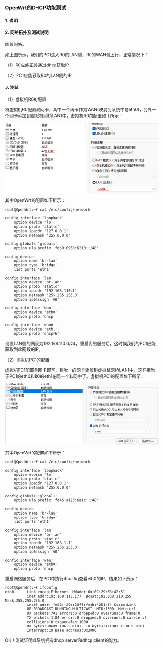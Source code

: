 ### OpenWrt的DHCP功能测试

#### 1. 说明



#### 2. 网络拓扑及测试说明

图暂时略。

如上图所示，我们的PC1连入R0的LAN侧，R0的WAN侧上行，正常情况下：

（1）R0应能正常通过dhcp获取IP

（2）PC1应能获取R0的LAN侧的IP

#### 3. 测试

（1）虚拟机R0的配置

将虚拟机R0配置双网卡，其中一个网卡作为WAN(映射到系统中是eth0)，另外一个网卡添加到虚拟机网桥LAN1中，虚拟机R0的配置如下所示：

![](data:image/png;base64,iVBORw0KGgoAAAANSUhEUgAAApIAAAErCAYAAABtpWNGAAAgAElEQVR4nOzd%0AfXRU5aE/+u8oOJ2ICEEjiCg9yYSXJiZ6qiSpxyi0q0l+QdAFqaeuFg8nP1IX%0Azb0JBrzcWy+Xw/ktPBghNmatH5Rl6Yv+amAhSJqEY8Gm10NCe6qkSXmbyS02%0ABwlRQBGTRtG5f0xmsueZ59n72XtmyNv3s1ZWMns/+9l7XnS+PG/bFQgEAiBK%0AgPfffx+33377cF8G0bAJ/Tew6bkX8cyapxJ6LrfbHf57YGAAbrcbAwMD0jLG%0A7brbjPtC9avIzivWL6ubiEafCcN9AUREZK67u1u5b9asWQCGwptZCNQNi07q%0AUgVD477Q36qgC5g/VyIaeRgkiYhGgVBg1KVqMQyFNzEsmpW1Oo8sGMpCqLGc%0AsVXTWMbu8ySi4SUNki6XC8Yeb5fLFbFf1RsuHkdkRfaZ4eeIKHZm4U5WNrTf%0ALGCahU5VneLxYrAkotHtOtnGQCAgDY9mX+6h8i6XK+qHyIr4eTF7bPVDREHG%0AVj+r7mdjOVWItBv8jHWK12PcTkSjlzRIAupWRxljC1IocBofE1mx+vwYt+vs%0AIxrPdCbeGIW6msW/xTKy8xiPsxsMnRxDRCNLXMZIGr/QjS1C/FInFePnJPQP%0AkdDnx/hbdYzxMT9zRJFkE2GsWiRlf8dCdT5ZNzoRjV5RQVL8Uha/0I1hUTaO%0A0mobETD0mTAGxxAxIIqfP/E44zai8U4141o1uUX22Hi8iiwIipNpxO1m10tE%0Ao1NUkBS/lGUhUDcs6tRFFCKGxNDfRmaBk4iG6HZPq4Kc1XanxxHR2GLZta36%0AkhbHqZl9mTNAkhlVOBQ/N+I/YPi5IiIiGl6WQVLWvW0VLtndSFZkQyiMf1uN%0Aj1RtC9VBREREiac12cZqEkSIrGWJSMaq61o2NtdYhmtPEhERDT/l8j+A9cQb%0Akbg0C7/YyQmd9UrFbfysERERXXumLZKyViC2SFKi6Yy35ZI/REREw08ZJFUz%0ArlXL/8geG48nEsk+G6qxuGa36WSoJCIiGh5ak22cbjPbTqQaA6m7X2cfERER%0AJY7pGEkiIiIiIpW43CKRiIhGpk0H/oKXDp3FR32fK8tMSZqI7+VNR3VJ2jW8%0AMiIaC9giSUQ0Rj39mg//euCMaYgEgI/6Pkftb7rxrw1nYjqf6jaIOrdbtFO+%0AqzYfbvdqNFteUTNWu93Ir+2yLElEzjBIEhGNUb9sPW+rfO1vuqO2ud1uy58Q%0As3tq22FaT1ctVlZlYP9AHQoiNudHXFMwPBagbmA/MqpWglmSKDEYJClhbr/9%0A9uG+BKJhNdz/DVi1REaXvxq1bWBgwPRHVh5AVNBUhU8js2NCmrdWAdVrokLk%0A/KoM7A9f135k7GlEMDsWYE01ULXVuv2SiOxjkCQiGsdWPDAzIfUag6YqgIqh%0AUVY+9DioGQd25mBZUarhTM3YWgVUHze2UBagrqUcoVKp5etRuvOARlc4EdnF%0AIElENE7tKs0EYL58Vixd1cZwKKtHFhaN3drG4wEAXT505ixDRI7s8qETGfAa%0At0XxYm5OJ3zs3iaKOwZJIqJxYOm9KRGPd5Vm4q2TF/Czt9+P2zlk3dayrmqd%0A46XH+E6iLcOLiMzoO4m2nLnwml5ZKrwZbTjps/d8iMhaePmfjRs3xlTRhg0b%0AlPvs3AuZ900mIoq/KUkT8dPSDPzTzk7bIVK3VVKcJGNsTYxqXZScw075CG0n%0A4QNg2ihJRAkRsY7kypUr4UmaZKuCvk8/wU9/+tO4XhSNB37U5HlR2Rq5dVVj%0AANsLQ4+aUObah6WB7QhvQhPKXEXYMXQEGiP2G09RgzxvJVpXNSKw3VBDmQtF%0AOwaPC5VRXgPR2LDr7bMAgL9UP4j/Z5/fVkukdqCzyWrGd1Qo9c5FTqcPXSgY%0ACo0Fi1GKzfB1AQXKJNkFX2cO5q6J6+UTEYQgef1EN9754x/Q3R1cAmLWrFkA%0AYPo44+7sqEpl91BW3StZp6x4DI0dqtAWDHsAsApLjTv8p4BtPgQqggsn+2vy%0A4M2rge9IBeRLKecit2MfmlA4GDabsG+HWMYQRpvK4CoqE8Ir0diw6+2z2PfO%0Aeens7HiTtWKKwVAcP2l8LPsbqV5ktG1GY1c5yoeSJNZUb8b8+avhDS8J1IzV%0A+T6sCU+48eFkWwYWs8mSKO6ixkh+8MEHmDRpEiZNmoQLFy5YPlYJBALhH9lj%0AnXLiD40fhdsDCAQasUrckVaB7RVDkTGtuAS5rSegHvqUiZKSDuxrGnzYtA8d%0Aq1YhV1XcO0+9j2iUmZI0MWqbWYickuTsZmdmE2lUs7ft1DWkAItL27CnMXLW%0ATGp5C45Xd2JJeLmgJcD6oVnbXbWbsbN0ccSSQUQUH1FB8rrrrsPJkydx8uRJ%0ArcfxYhwb6XK5on5obNpRNPQelzVZlxf5G+rRmjvPdKD9nOISdGyqgR9A074O%0AlCydZ17fqqVsjaQxofybd9gq/73c6Qm6En2hoBmaZCOGzoLgopBRS/mklrdE%0ABNW6cGocXB5oDWMkUSJE/fPzH//xH21V8H5Pr+n+UEC0M4nGWI6Tb8aqNFQc%0ACaAi9LCpDK6iPMzzHUGF9u1+m/B8ZStWNR5RdGuHTlWMEnwfDf45ONFRgrVr%0AgfqIAjtQ5DKMumxkjKSx4UfFs/HRp1fxi9Yey3ttly+6Az9aPDtqn5271YSC%0An86tEmXLApntH+reLsfL1fmY714ddXebaM1Y7V6CzurjqGO3NlFCRATJ1/7X%0AKwk7kVmYVLU4MkSOI4VrsS3XixM+wDwVhgQn3XRs8+GIZe5LQ3EJ8P3vbwJK%0Afo40NAj7DWMk/TXI8+ahxlagJRq5qr+ThurvxPZh1p1sE72AuL26ze6UY5Ra%0A3oKBcp3aC1CXoIlCRBQUESS/nvsgbp02NarQJ59+CgC46cYbo/Z9cOESDh8U%0Av5iDdIKgscUy9FjcH8JQOZb5cKLVulRQMESiMaARIoPSikuAynqU/NziCzWt%0AGCW5lTYCLRER0fgVESRnz0yJWv7n448u4s3GAwCA73znO7h5SnLE/iS3enC2%0AbGKNnTJskRzDmsrg2rc0vCyPv2YTduRug88yGA6FSFtL9KRV4EhgsCPdb1LO%0A34D61lyUmK9uTERERBCC5MsvvywttHDhQgDAL3/5y8RfEY0P3nnI3VGEoaGJ%0Aq9AYGFrCZ2j5H2CHawdyt/lwpCINaNoXXEOyyAXjKj6xrf1oHCOZi23s1iYi%0AItLiCiSgyc+qJVG2X3cbEdFos+m5F/HMmqccH9/d3R1ex5eIaCRxtmiYQ3aW%0A8eGSP0REREQjW0KCpKoV0ax1UWc8JRERERGNHFELkhMRERER6WCQJCIiIiJH%0ApF3bp06dwv79+7Fu3Tq89NJLeOCBBwAAb7/9Nn74wx9iy5YtWLJkCebMmXNN%0AL5aIiOzZdOAveOnQWcs723wvbzqqS7hcARHZI22R7L8awLRp0wAAU6dODd/z%0AdOrU4GLlycnJ6L/KMYxERCPZ06/58K8HzpiGSAD4qO9z1P6mG//acMayTt3b%0AJSbiOJ1bL+rstyrfVZsPt3t11P281Zqx2u1Gfm2X9hFEY0VUkPzDsQ5c6DmL%0A2bNn49ChQ5g+fTref/99vP/++5g+fToOHTqEr371q7jQcxZ/ONYxHNdMREQa%0Aftl63lb52t90W5axuvd2qOFBJzgay+qUt3Pfb8f1dNViZVVG9H28m1dHXGtk%0AaCxA3cB+ZFStBLMkjTfhru1Tp06h/2oAly/04k9/+hNmzJhheuC5c+dw9913%0A49ifT8IzwRXVze10XUizZX9Cx4pljLdYFMsSEY1XVi2R0eWvSrfLQpe4zcl9%0Ato3ldQOiqrzqeszKGB+HyjdvrQKqj0eEyK7afMyvysD+gYHB7c1Y7Z6PfBxH%0AS3nqYKkCrKnejPlbm1FeFxFBica0cJDcv38/pk2bhtmzZ2PGjBl4/PHH8UUg%0AgOsVwe5Xv/oVAOA/W9/GxYsXsW7dOkcXILuXtjEwmoVH1fFcg3I0aUKZax+W%0ABrbD8Y1piMixFQ/MxM/ePmtZziwg6nYty4KbTl1utzuqvDFQ6tQVKieWj3zc%0AjAM7c7DseKqhli407mlD6f4WQ7gsQN3+UriXbEVz+VDLZWr5epS6D6C5rgCM%0AkjRehLu2161bh3/+53/Gl19+CQD4IhDASz/+MRobG00rKC0tVYZIl8sV/lER%0Aw6MuWb1W56KRpanMBZerKOJWh0R07ewqzQQQv94bsas6FOSMrZVWLZahMsay%0AZkHRrEVTVoexWzsqhHb50JmzDEURObIRe9pKsVhMhgWLUYpO+CK6sr2YmyNu%0AIxrbwkHypZdewiuvvBLecb3LBa/Xa3lbrldeeQUvvfSSdF8gEJB2b1sxBkJZ%0AOAzVG/oJtVw6DaU0PAq3BxAINGLVcF8I0Tiw9N6UiMe7SjPx1skL+Nnb72sd%0ALwuJ4thGMbjpdHPrjo9UlTVus6pLLBt1jO8k2jK8SFVVEKUNJ33Gx6nwZojb%0AiMa2cNf2Aw88ALfbjfffH/qfSlFRkWUF9957b9T/LMzGQhqDn4pO17bZsbxH%0ANxFRpClJE/HT0gz8085O2yES0B/7aNbVbFavrBtaVlbVPW51XvMubadyMNcb%0AYxVEo9ywLEhunBwj/rZi7C6XtVzarY+IaDzY9fZZtJy8hL9UP2g7RALmLZI6%0Ak3HsiNfsbLF7XbzeqOv3zkVOpw8RPdOpRViWsxMHxLWAmg9gJzLgjWi+7IKv%0Ak+GSxpdwkHz77bfxzjvvhMdIynR0dESNmXznnXfw9ttvhx+HWgONgU6n9dFY%0AxqxrW+zWFusQ9xERUdCut8/inv/7iO0QGSKOXxS7r42tfPEKgyqyICsbm2m8%0APlXXe7hMqhcZbXvQGJkkUbQsBzuXGNeVbMbqJTuRU71GmFTjw8k2MVwSjW3h%0Aru0f/vCHAIA333xTWbi7uxs+nw9fGELaE088EVFGN8CZdX2HmIXQULg0hkhx%0AGxHReDYlaWLUEkCqJX6C5aNvdmac7axDd9a1WXnAuitd3K/bVW3+PAqwuHQJ%0ANjd2obx8KA2mlrdgwLs64ticauPSP0FdtZuxs3Q96iyvgmjsCP9fY8uWLeHl%0Af1SKioqilgTauXOndPkfp2MVZTOxxTpDf4vE8ZQMlEQ0npV/8w5seuMv2uW/%0AlzvddL9VmHQy5tDuOpKxEs8nXnPBmmpsnh+5rE9wRx0GBswiYjOCS1By4R8a%0AX8JBcsmSJei/GsCFnrM4d+5ceJ1IlXPnzuHWW2/F13MfgGdC9HhEYxe3TqAT%0AZ14btxmF6lQFTOM2GtmaylwoGlz7Z4drB3K3+XCkgvf6JYqXHxXPxkefXsUv%0AWnss77VdvugO/GhxZEOC2Mpnt1VRrEO2HJCqbrOWTZ1bJaom8aj2D3Vvl+Pl%0A6nzMd6+OvruNUjNWu5egs/o46titTeOMKyAkrj8c68DlC71aB0+eloL7sjOj%0AKxUCoJ0uarN6ZNtlgZWztoloJNn03It4Zs1Tjo/v7u62XIqNiGg4RM3avi87%0AE9Omz8SZM2ewaNEi9PT04Pbbb8ftt9+Onp4eLFq0CH/5y18wbfpMrRAJRLYi%0AirOrja2QOrOxjefhguREREREwyd6ZDUAzwQXLly4AAC4dOlSuMn/0qVLAICL%0AFy9Ku7MBvUk0KrFM1GELJBEREdG1FdW1TURE8cWubSIaq4ZlQXIiIiIiGv0Y%0AJImIiIjIEQZJIiIiInIkYrLN2Z7z2Ln9f9qqoLTsB5g5/ba4XhQRERERjXwR%0AQbLn7H9h6tSpeOyxx7QO3rNnD3rO/ldcg6TTNSD9NXnwVmaiMbAdhXG7GjNN%0AKHMVoYOLaBMREdE4FdG1/d577+Guu+7CHXfcofXzd3/3d/jrX/8aUaHVWpA6%0A60KalZPy1+D7Yoj01yDPWE9eDfwRh+RFnCOvxm9+XFOZoXwZmlCI7YFGZFZ+%0AHzXGismmJpS5ytCkVc74+psT319XWVNoR+T763KhzPrkREREJBERJM+cOYMb%0Ak1O0D56aMhP9/f0R24wLjBt/i3+brQVpVkam6flKYNtaQ0tkE8q8lchsHKqn%0AMfMEfIN7h1ovQ/sbkVnfAL/ZcYXbEfBtQy5WGQJrIdZuAyqfZxJxoqnMBZer%0ACDssS/pRk1cEhN6XRqDIJP1Fv78BNGKfIXyuGtrXuAo7inSCLBEREYnCQfLC%0AhQv45JNPkDV/rvbBc71/B5/PF168XEXW2qgiu2+2uSbs25GLkmJD97L/FDqw%0ACksNfdyF20PhrwnPVwLbfMYu8EJsP1KBNNPj5NIqnsWqHfsYRBwo3B4M8ass%0AS/pwotXwvnjnIVf5mjfh+cpWrGqMfN+U76N3HnLtXjgREREBMATJ3x87jilT%0ApuDWaVO1D7512lRMmTIFvz92PGK76jaJxt/GsrKQqR0+/afQkVsCY45E2hxk%0AYgc2yfqc/afQgUzMkQ1rNDtOyYt5uR04xe7txPGfQoetspH/GDAt3lCP1lVL%0Ar9G4WiIiorElHCT7PurFV7/6VdsVzJ49G30f9UZtF8OfMRQamXWFy7rGo/hO%0AoDVzDiJzYSG2+7YBld7ocXC+E2jNnQevtDKT45TSMCezFSd8VuUobtLmIBOK%0A8B7x/vpRkycbV7kDRYPvr7eyFat0UycRERFFCM/aPnPmDCZNmoS9e/dGFJg8%0AeTIuX76srOCDDz7AlStXwo9DQVHsog49lnVdG1swzcrZklaBI4GK4N9NZXAV%0A5WGe7wgqAKA1OO5ROtdadRwnZo8cg63KS2XviXcecsPvbxoqjgRQ4a9BnveE%0AoZBhnKu/BnnePNTwPaYRrru7e7gvgYgoSjhIXrlyBXfddReSkpIiCkycODFq%0Am9G0adPQ09MTfqwKgKoWSTvd4FLeecjtOAU/CuXBEAAK12JbrjfYali4FKuw%0ACaf8QKFVcDAepyzrx6mOXMxba32p5FDaHGTihHW5cNlK7GvajkKdhsa0YpTk%0AVlq8x0TDi/fZJqKRKmIdyfvvvx933nmn1oFtbW2YMmUKbrzxRvz5z39WljMG%0ARVVo1Gl5VIbKtDnIbN2EBn/FUItSUxnyTq0dWt/R34D61lyUeIHgTOtN8HrL%0AMCcwNAGnLO8U1j57At9XHqfiw4lWResYOdZU5kJRxzb4jlQgDV7My90xFA59%0AJ0zGNRZi7bZceIvKsFRnTVGt95iIiIhkHN8i8atf/Sqm3Wq9ELmdoGi2bJBa%0AIZauakV9g2HAXOFSZBrGObq89SgxdF2mVRyBb1tHeJycy1UEPFuBNLPjmsrg%0A8laiFTtQZBhv56/ZhB2crOHI0PI/wTGLecpJTmmoONIIFA2+L0VA43b1Kx71%0A/nrF5aF2GPZFfjaIiIhInyswmNQ2btyI6667Lir03XnnnVGLjhsFAgF8+eWX%0A2LBhw1ClwthI4zZZMJS1Wlq1ZEYYHAP37DW7q01IE8pcmziGkohMbXruRTyz%0A5qnhvgwiorgLd22vWLFCWqBv4Avk5+fbrtjYEimGQlWZENU2dfd2BX6+LQ9e%0AV9mw3CJxO0MkERERjUPhIDl79uy4VSrrohb3qR47lVZxBKHJ1tdGIbbH6dqJ%0AiIiIRiPHYySJiIiIaHxjkCQiIiIiRxgkiYiIiMiRCaod/X/7G462teHUqVO4%0AePEiACA5ORlz587F/QsWwPOVr1yziyQiIiKikUcaJP/051N46zfNmDRpEu6/%0A/36kpKQAAHp7e/HOO+/g2LFjePibBbj7a3Ou6cUSEZGc2+3WLjswMBBxnNlj%0Ap9vt1k9Eo1NU1/af/nwKB/btwX333YcVK/4Jt99xJ2bOnImZM2finnvuwcqV%0AK3HffffhwL49+NOfTyXosvyoycuDcn3qa8BfkweXYeHx+GlCmeni2+OX03ur%0Amx1ndrvOeJ+LaLgNDAxY/uhwu93hH2PddsKq2TXGox4iGhkigmRf/9/w1m+a%0A8fDDD+Ouv0vFrl0v42jrf0Qc4HK5kJeXh4cffhhv/aYZ/X/7m7TiYBBzhX/y%0AavzBhcMN21wuF8pkSc3fgHqUoDgNlsf4a/LgyquBGMuaymyeM/Li8f3KzKE1%0AKZvKDMeXocmqTsl+l8sFV1kTgssGNSKz8vvDGpRHGstF5wfLhH4ScX7xHIk6%0AF9FIoWotVIXO0DYxaBofq0Ki2TFENHpFBMnfH20b7M7OQVPDAdxyyy34dkGB%0A9MDc3FxMmjQJR9vaovb5a/LgrcxE4+AtDgOBRmTWNwyGvVVD233b0FEkaZ3z%0AnUBr5hwMrfOtPiatuAS5rSfgi6igCft25KKkOM3yeJmm54Vb6hVuR8C3DblY%0AZVjw3KpOw/7QT/i2foVYuw2ofD7+7Z2jiRjWrEKc8bWM5Zyy23Yat8nOw0BJ%0Ao4EYysweG0NkKNAZWwvNuqCNQVPV6imGRln50GMiGr0iguTp06dx77334sKl%0AS0hJSUFhURH6+/+GN954A2+88QY++vhyuKzL5cK9996LU6fE7u0mPF8JbPMZ%0A7zBTiO1HKhB1A5i0ChxpXIXWyucjupCb9u3AqqWK+9OIx6QVoyR3B/ZFVoAd%0AuYMtmprnNF5/ZAjVYFmn7JBnsWrHvgR0nY8uATFs2wyLshBqfCyWMS6SLwuT%0AYr1Eo4ksCJoFQ2OANAY7nXGMYhCVXYsYFnWDKhGNHhGTbS5cuICUlBTcdus0%0APPLIIwCAg83NuHTpEgDgdy2/DW8HgJSUlPCM7jD/KXQgE0t1c1jhUqzCJpzy%0AA4VpQDDIrcLS7brHpKG4JBeV+5qwvbBw8BI6kFuyNjq4Ks8pXH9uCdbave2h%0AsU6tA7yYl9shvwaKIgt2ocApuwWn2b3bjcfrdKkTDbfu7m7lvlmzZkU8FoOg%0AKhiqQqAxgIrd3sbjxGNl+8V6xb9lx5g9VyIaeZTL/zjmO4HW3Hnwah/gxbzc%0AVpzwAUhDsDVx1VKY5UjxmLTiEuRW7kPT9kIUwo+GeqDk52bpTDineP2ZS9Uh%0AVKdOLwDsQJFrR0SJVY0BhHu3kYY5ma3YJ7uGcUS35U8MhnbrlrVAOq2XaDiI%0AgTEeZK2KstbDUOuiOPlGVo/VeazKJ+J5ElHiRHRtJycno7e3N6LAg/kPYerU%0AqZg6dSoezH8IA599hjfeeAPnP7iA3t5eJCcnR9caNWbRjA8nWnMxbzB5+k91%0AIHeeVQyNPCaie9s4UUf3+LgQ64weI7ldr6lyXLHTte007MnGPornUAVNotFG%0A1aWtGi9p7N42PrZqYdS5DmMdnGxDNDZFBMk5c+bgnXfeifiCnXLzZDzyyCN4%0A5JFH4PF8BU2Njejt7cW0qVPxxz/+EXPnzo2ssXApViHYZaulaR92IBNz0gCE%0AWhOtxidGHAMAwe7tHfua4A9WYN7IF3W8gXcecjtORc0Ct/c8dPhxqiPeYXZ8%0A0Al84nhI2bFmYySJRiOzLm1Zi6JshrbOUkGyWdqyACqrV/Y3EY1eEUHy/gU5%0AuHLlClpbW6WFDzY348MPP0Rh8WL8/vdt+PTTT3H/ggVCqcEZyV7jGoxNKJMs%0A0QN/DfKKdmBV4+DEHJ3WRPGYQWnFJcjt2IfnrYKo4vihiuYgs7UeDXaSpFWd%0AUj6caLUTPMcm2Uxt2Yxtq4kyIjEUGlsl2fJIY5VqHKTqMQBHrYKyEKobQIlo%0AbIkIkkmer+DhbxbgrbfewpEjR6K+jBfkfgNPPrkS7/1/XXjrrbfw8DcLpLdK%0ATKs4At+2DhSFQ0ER8Gxo1vaOoe3eSmQaxw36TihaE02OCZ+0GCXYgR3SIKpx%0AfFghlq5qRb0xSTaVweWtRCt2oCi8SLlVnYb9EetIBvlrNmHHqqU2gufYZLdr%0AWwyZut3dOgFSNSHH+JtorJDN2DZuT0ToM4615KxtorHBFZB8QxpvkXjvvfdG%0A3SLxypUrCblFYlOZC/uWjoCxhP4a5HlP4NmAnRZGO5pQ5tqEeb4jqBjHLZJW%0AIVB3kXKx61r1WPW3ap/s/JyUQ05seu5FPLPmKcfHd3d3W05C0ZnwEmI2s1o1%0AKUY11lJGNoFHdv5Yx2ES0fCTztq++2tz4E29C0fb2vD73/8+vMRPcnIy5syZ%0AgwU5OdKWyNhoLPtzraRV4Ofb8uB1lRkWII+XJpS5itCxzYft4zhEhsR6u0LV%0Asj+q88jGSBpbQGVd6OI5iEYiqzCmE9bMusKdjGmUHW/3mohoZJO2SBIRUfxc%0AixZJIqLhcJ11ESIiIiKiaAySREREROQIgyQRERERORIx2Wbjxo2WB2zYsCFh%0AF0NEREREo0fUrG2zoKgTNImIiIhofJAu/xMLO0uk6K7/JzuH1TIvsUxGl906%0Aj7fTIyIiIoqUkDGSZncrUd21REZ1uzwx2BnLifVb3YLP7Byyu5wwQMaJvwZ5%0ALhfyavzCNuOtNQHAj5o8F1ziLTYHj5e/t2IdRERElAiWLZJid7asezvWcZM6%0AdycRGfebLRhtdbcS1bGyurggdbzlAvXPo6nCZNF3fwPqkYvc1no0+CuG7gSU%0AVoEjgYrBMom+ExHR6Ofz+XD48GGcPn0afX19SEpKQnp6OhYuXAiv1zvcl0dE%0Ao1RUkLQbFGXl7QRD1d1JzG5TZ4fsTiZW3d9mt8XjLfLiKRPPPgtsqvGjUHGv%0ASH9DPVDyczyb6cWmBj8qxvM9JYkcqq+vR3t7Ox566CE8/vjj8Hg8uHjxIvx+%0AP3bt2oXs7GwsX75cebzq9ouqWxya3WpRp37j7Rh1735jdkxXbT7mV2Vg/0Ad%0ACkxracZq9xJ0Vh9HS3mq1nnNrsVOGbPX2M52u/XL9tt93VV0b6lpLC+7HrvX%0ARNdWRNf2hg0bIn6cMnY9GwOh8bGRrFva7F7HZl3Tsq5qY53G37E+N4qDwrUo%0AqX9e0RXtR0M9UFKchsK124D6hsjubSKyVF9fj76+Pqxbtw75+fnweDwAgre8%0Avf/++7Fu3TpcuXIFu3fv1qrP7XaHfwYGBrRvvagTKEL1hv4Wt+mIOldXLVYa%0AQ2RXLfINz8HtdmN1c6hwAeoG9iOjaiVqu7RPGVGXeN3idu3rtthuV7zqkb85%0AOjMAACAASURBVD0f4+dA9pkIbTP7cXpuGn4RQfLVV18N/x3rDG0xCKqCoWrc%0AoRhAVeXFcZdOx2GKj3UCK8VDGioGWyWj+BtQjxIUpwFIK0YJ6tHAJEmkzefz%0Aob29HY8++mg4QIo8Hg8ee+wxHDt2DKdPn47YJwt2sXzxWwUBMZDYPZ+xnpDm%0ArVVA9RqhJbIU+0MhZn8pdi5ZjXCWRAHWVANVW5uhSxaKdMOSzmtkbCk0C6tO%0A6tc5zljeyT3X7VK1Rjr5LFDiRQTJ7373u+G/Y22VtEPsOpYFULPgJgt8qvqt%0AwqlsUpDZPooDRaukv6Eera2V8LpccLm8qGxtRT2TJJG2Q4cOobCwUBkiQzwe%0AD/Lz83H48OGI7WIw0gklxr9loSr0WFbe7Ld4PqtWwKBmHNiZg2VFJt3U3rnI%0AETallq9H6c4D4XDZvNoNd34tzBopdUOe3dfISCeoOqlfvGZZmDej+gyI9es8%0AFrvYQ49lz4lGhogxkq+++mpEmAxx0jopjnFUjXmUjVtUzaI2YzY5R9YKatWi%0AKI6jNB7DEBlvwVbJvOdPGLYFu7W3+QJDE2z8Ncj7fgP8FRXgSEkiaz6fD0uX%0ALtUqu2DBAhw8eNC0jDiGTvxSl42xM5bTKW/cHton2y6SBowuHzpzlmGNSY7s%0AatyDttL1QoulF3NzOuHrAgpsDJU0a3UUy+i+RrK6zMYyOqnf7nhUkeyc4nMW%0Azy/7bXyOxnrjcY2UOBFBUhYixVbJjRs3WrZUmnVpiyFOZ8JLrN3Ido43C4uy%0ASUEUJ4VrUbLJi0qsCj4e7NZ+7bMO4F/+F3Dw18B//RVHAOCu6H/YHLkTuFx4%0AAnjtADD55mt66UQjVV9fH5KTk7XKejwe9PX1RW0XW4JUAUVGFg7EkCDrWo3b%0AGDjfSbRlLEZ0FtyJJe6d4Uel+8UpOKnwZrThgA9AKlBQNwCd+OLkuq1eI1mo%0Asgpdduq3G8yctgzqfnZUnwvdoE3XnnKMpEyoZdKqhVLWAmj2GJB3SduhWg8y%0AdD6rbmkxHFqNkWSItOnyx0Dhg8BdU4M/izbiyJ31KAw9vus+VJydgkBo26KN%0AOHJ2I2Y9vRqYOSsYEN+7hKaCj5BX+QfgvUtDP4c2IO+vJeh4oQ74zmLgX/5P%0A4HjHcD9jomGXlJSE/v5+rbIXL15EUlKScr9Va5ZINq7NbJyb2IJlVk7VbazP%0AMEbyeDU6l+TbmlyjIutu1mldNHuNZK+3rLzT+sXyxuNUz1G8LquubbtU3duh%0A88bjHBQ/li2SRokYM6kKZlZjIo0tnVahzklAla0vabZeJSkUPhgMdZNvDobB%0A+ZmxVbc9EL1WZFoFjoQ+Aj/5ZbD18unVkWFyfiZbK2nc8Xq9OHr0KB566CHL%0Asj6fL2o9SbHbURYmrbozxfrE/ao6Vcy6daN45yKn04cuFEhaJQelFmFZThVO%0ADrY+BnXB15mDuWvMqxfphBu7r5FdTt4D1fl0XmPVZ0F2XWZd2+L1iZ858Xmw%0AVXLkkLZIWv2OhWxpHlU3smyfaiKOara1WJds1rdq8XHZpB2GSJsufxxsNew4%0AE3OI1HLHncA/PwU0/S6y1fKFOuAbWUMtoo8vTvy1EA2zhQsXoqWlxbJVsr+/%0AH83NzVi4cGHEdrtf1mJLl6rlTNXaZnaMzrmjglyqFxlte9Bo1trY1Yg9bTmY%0AG5GhfTjZlgHvYLDUmWxjvF6zFkm7r5GRrCVWfOzkPdANgzJW1yPWqeriFq9X%0A9TwYIEce6axtq99mdCbFWLUimnWFq5YPUoVFnTGYZksKccZ2jP6jfbivIGh+%0AZjDMhoLlrw4M9xURJVx6ejqys7Oxd+9eZZjs7+/H3r17kZWVhfT09Lhfg50u%0ASJ1QYu+cBVhc2oY9UUlyJ5aE6p6/B8uOt8C4/nhX7WbsLF1ssXi5+fXbuXbd%0A5ycLWbpd6Lp0W3zF4Gp2PbIwbfY4VD+7r0cHy1skEhHR6LV8+XLs3r0bW7Zs%0AQUFBAbxeL5KTk9Hf34+jR4+ipaUFWVlZKCkpScj5xW5vs3AihhjdMBM6VtYq%0AWbCmGpvnb0Vz+eCC5KnlaBkoN7niZmytAqqPD8VI3ck2Zt26OsfpvEZO2K1f%0AZwJVoloGVfUzVI5cDJJERGPc8uXLkZWVhcOHD+P1119Hf38/PB4P0tPTsWLF%0ACu2WSJ1uT9ksYUAvzIj7ZOMzxfpEUWEytRwvV+djvnu1rVsk1tlY9kcc16cq%0AIxtLavUaieNUVeeWHa9Tv9l1yspajWW1O8ZTd+yj7hhauvZcAfbTEhEl1Kbn%0AXsQza55yfHx3dzdmzZoVxysiIoqPiBZJnYXHr9XdboiIiIhoZIvq2jYLirHe%0Af5uIiIiIxo64j5G0szyOePcas8fiOcz2iXXbJbvFot1bNtLoJ94D3ojvPxER%0AkbD8T7yYLcljZ/kc1d1qxGBnLCfWb7XOpNk5VEsNmWtCWcR5ytCk9WzHGX8N%0A8kxfGz9q8lxw5dXAH3WcC3k1fmGbui6zz4Ds/Td+loy49BMREVEkyxZJsTtb%0A1r0d67hJq9ZI1W0Pxb/Nyol3w7E6VrVIuSX/KWCbD4GKtODDmjx482rgO1KB%0ANOujKcTfgHrkIre1Hg3+ClREvHi5QP3zaKrYHn2XGwW7AZCBkYiIyFpUkLQb%0AFGXl7QRDWfehMfCZdWPrEM8lnkfG7G46lteTVoHtFYaHxSXIrTwBH8AgaYO/%0AoR4o+TmezfRiU4MfFRFJMhPPPgtsqvGjsEL/VVW9d7Ltss+iTl1ERETjSUSQ%0AFAOj08k1siAo+x0iC3ZmX+BiGbP9ZtcT63PT4W+oR2tuCbzWRSnMj2COTENh%0A8TZs+n4D/BVCi27hWpRsst8qqTsW1+puSkRERKS41zYQ+wxt8UtbFcBU485U%0Agc/sdoayx1ZU4+OsxlLqBdEmPF/ZilXPslvbFn8D6lGC4jQAacUoQT0a/GKh%0ANFQMtkraYfxMWU3akr33vN86ERHREOm9toFg6+S1WjNS7DqWBVCzL2/Zl76q%0Afqtwana/bnsThppQ5ipCxzYftus2mRGAwVbc1kp4XS64XF5UtraiPjpJBlsl%0A65+3PZlJp1XZ7P0nIiKioIiu7VdffTUiTIY4aZ206to2ljP+VgVHqy9ws8k5%0AslZQq1YlsbvdeIxuiERjAEcYIm0Kdmtv8wWGJtj4a5An694ebJXMe/6ErTPo%0Ajr/lOEgiIiJzEUFSFiJl4yatWirNurTFEKcz4SXWrkQ7x5uFRdmkoGhDIZIt%0AkQ4Mdmv/3JgY0+Ygs3VTcPa2WL5wLUo2eVGJVVrV6wy3EMvpbCcaT86ePYvz%0A58/j6tWryjITJkzALbfcgjvvvPMaXhkRXWtaLZIhoZZJqzBpNTnBbJKM0y9p%0As7CoCgTi41DXpdgiquoOl2rahx0AUOQK/h60arwHy8IHgeMdwPxM4LUDgxt3%0AoMgV8Sph27YOtGY+K7Q8FmLpqqLg7O1iseI0VDy7CpVF1pegGqOrWjnArBzR%0AePXee+/hiy++wN13340JE9QryA0MDODs2bM4e/YsZs6cGbW/qqrK8lzV1dVR%0Ax4jbVPuMj82Os3Nd1dXVWtdtLK9zfeL57Wy3W7/Zft3XSadc76EXsKVpOp6s%0AfgIZpiU78UrVLvQUrsPTi1Isz00jj2WLpFEixkyqvritxkQav9itvtydtGjK%0A1pdUrTkZoXA7AoHtts835l3+GHjvUjBMfiMLuPwxjtw5RShUD2wDKuZvBoS5%0A2IXbA4NbKnBEfLsLt0Mn3+m0fquGPcRrOSqi0e7ChQv42te+ZhoiAcDtduPO%0AO+/En/70p6ggaSfYOSlvhzEYhs4hC6Cycrr12j13PJ5vLPXEfP7eQ/iFMUT2%0AHsILW5pwLlzgHkPAzMAT1U/ilapf4FDm02CWHH2kLZJWv2Oh27Kn6tq2mjgj%0Aq8OsRdIsOOhsI03/0R78PT8T6DhjXjZzNnDX1KHHoVbMyTc7Pr3Oe2f1OQn9%0AjrX1nGg0u3r1Ktxut1bZCRMmRHV/h0KKVdCStZYZf6uCklmLnuwc8QpuZqxa%0AC8Vrk4VXs3JmZcSwqvNcjeVU75Pq9QSAzjebgMJ1QkvkUHjsPfQCtrxwCOue%0AXoRgbszAtwoPYsubnVj0hHn7JY080hZJq99m7EyK0S0Ty5p+uq1QVscwNFxD%0AYtA83gF8ZzGw8gfAcvv/kLH73pl9NpzUR0RDjCHGrJva+LfdLmqz0KkTZMXz%0Ay/brBkNZq6bsemR0nrfsXGbXp9s9L7bOWp1jSCfa352B7HXqpsWUzGzMaOpB%0AL4BQqZRF38Y9Ve3ofCLDoiucRhrLWyQSDbv5mcBPfgnU/BtQtdq8XIwtl0R0%0A7eiON7QKdqJYWxl1urZlwVQVVI0B0u41WgVp2T6roGq8PqsWTNW1KK+/9zx6%0AZmTjW7a7qFMwfUYPzvcCGezeHlUYJGl0uONOoLou+KNiGH85bHIfAH51wLoc%0AEWm1stnpEjarU8UYqOwcKwYps9Amu1az1kPxeViFUtnzEZ+b6hjdCTqyQCt9%0Azr09ODc9C2ZZsPPNJpy750mh5TEFt00/h3ZjMyWNCgySNHbojL8kohEjlhZJ%0AO7OLrbqPrbqmY6Xq3jaeP/S32JoZy0xsu7PVdYOtsZx4/WrvYlfVu8E/ZxRi%0A3dPswB4rIoKkz+dDQ0MDLl++rHXw5MmTUVxcDK+Xd5ImIiJ9drufnYxvdLK8%0Ajd0WOtVv8XrE8ZE6E2d0yLrczfaL26yoJvQox7qmTMeMnvPoRYbQsHiPxVJA%0AvTjfMwPTv6V9aTRCRATJhoYGPPDwN3FfdqbWwaHgWVlZmZCLIyKisUk1Ri8k%0AHuMbQ7/t1KUbxFRd2mYtirLrlJ3TbLtYt6qlUzW2UieMy84pa4WUjt1MuQ3T%0Azx1ER+8im0v59KLn3HRksVt71IkIkpcvX9YOkQDg9Xq1Wy8TQbamn846f2Zl%0AZItTh9hamJxssbs+I9dzJBoeoSV9rNaRBIKLksvKmXU5222l1C2j2y2s0yKp%0AGgdpfKwKpHbHYcqu0YpZSLRqYXQyUSnymAxk3bMLBzt6schGkuw9dBDv3vNt%0APKF9BI0UWmMkL136GB9+2IspU6bg1ltvNS/sr0Ge9wSeDWwfWlJa3OavQZ63%0AEq2h/bnb4DtSgTRxO+zfEcbJbe+s6gsda7aNiGg8uO222/DXv/4VM2fONF1P%0A8urVqzh79iymTZsWtU/Vemfcp+JkzKLO8jlOW0B1zi2rPx5jL1VUrZROWIVp%0A2f6MbxXi4JY30blosCs7ZRGeNr2ETgSXnuS4ydHIMkg2NzfjypUruHDhAjIy%0AMqyDpKUmlHkrkdkYwJHBgNhUVgYfMHhbvFVoDAXOpjK4isqw1BhKFVS3XATk%0Ai5uLC5KbtVDqbCN77LyudhaND5UnosSYOXMm3nvvPXR2duKLL75Qlrv++usx%0Affp0y9sjmgUsY+DUKS9jNXnEqotZp5va7Hrsdm1bdT1bjXk0268z3jFUTtZC%0Aa3ZdkeMkF+F7hS9gS9Urtm6R+AS7tUclV8DwrWu8h/YHFy7h1mlTsWvXLjz5%0A5JMRBw189hncN9wQdQwA6xZJ2X7VsSZlZffCNmuFFLusxXCp2iery6oc2cNu%0AbRrrNj33Ip5Z85Tj47u7uzFr1qw4XhERUXxIWyT//d//Ha2trbj77rvx2Wef%0AobW1NWL/H//4R8zN+nt88x9y7Z8xbQ4yUYlNNWtRWJFmWtTfUI/WVc9KWyPF%0AcCgGPNl9uMVbLcaC912OD7MxqYBe6yLfByIiouFxnWzjjTfeiAkTJuD2229H%0Aamoqzp49i6lTp4Z/brrpJtx2yy0OT1mI7b5tQKUXLpcLLpcLZU3G/TtQNLjd%0AW9mKVUv1B0ia3Yc7FCqN+8WgKdYl/ojbQ48pPmTvkYihkYiIaOSQtkh+4xvf%0AQG5uLq677jr87W8DeO21X2Hu3Lnh/ca/HUmrwJFARfDvpjK4ivIwz3cEwS2G%0AMZL+GuR581DjOwJV46Ws6zpE1qVtPC5URkY1G5xBJn5UIdxsmAIRERGNHMrJ%0ANtddF2ys/MpX3Jg8eTJ2v3EQX/Z/hMmTJ6Ow0MY0aiuFa7Et14sTPgDiuuZp%0AxSjJrQzuE4KkGARVEzLMwqVOMDE7DwOlc+J7YDVZSvae2fmHAREREcWftGtb%0AVFhYhOkpt2DChAnhgKmUVoyS3B3YZ+iuDo51XBqeiZ1X4zfuRH1rLubJbo5j%0Ask8WGGRd106Fuq9l9YS2Gbu4yR7Va6oaepDo95uIiIjs01pH8itfceMfcv4e%0AwN9rlE5DxZFGlLlcCEes3G3whdb6KVyKzCIvXOGb4eRiW6jr2g8Ex0juiN6X%0AQKqQIgZFLkhORERENCQiSE6ePBl/ONZh6xaJkydPluwpxPZAANulR5nsM46d%0ATDDdlkQuSE5EREQkFxEki4uL0dDQgMb9e7UOnjx5MoqLixNyYVbMxtSJj2Xd%0Ao7LJNDrnMStLsdN9bXUXoCciIqLEiQiSXq8XlZWVqrIjimyMndNjY91Gztl9%0AH83GTBIREdG1pTXZhoiIiIhIxCBJRERERI4wSBIRERGRIwySREREROSIVpC8%0AfPkyLly4kOhrISIiIqJRxDJIXrp0Cbt27cLly5cdn8TOcjlcWmf8cvremx0X%0A7+Wb+PkkIiIaYhokP/zwQ/zsZz/Dp59+GrH90qVLymNCd4Mx/phtJwKG7r1t%0AVSZRnx1+TomIiOxTBsnz589j165deOCBB3DrrbdG7Dt48CDa2tqkxxnvkay6%0Ad7LVfZH5ZT4+2P3Hhs5nR+ecqltdhrbJzsPPIBERUbSoe21v3LgRQPCLc8mS%0AJcjKysKxY8cAAL29vTh27Bi+/e1v4yc/+QnuvvtuJCUlRVWq051oFga42PT4%0AYfUPCivGEGqs0/jYGB6N/7ARW0GNx+m0kBKNJj6fD4cPH8bp06fR19eHpKQk%0ApKenY+HChfB6vcN9eUQ0SkUFSQB45pn/A1/5ijtq+5QpU9De3o6vf/3rmDFj%0ABs6ePSv9HxC/gCneZKEy1GpoDH3GVsXQY1loDJVhYKTxoL6+Hu3t7XjooYfw%0A+OOPw+Px4OLFi/D7/di1axeys7OxfPny4b7MMLfbjYGBgajH4nadOmTHdNXm%0AY35VBvYP1KHAsqZmrHYvQWf1cbSUp9p7Ija43dHfuSLZc1e9Vjrns/taxrNO%0AVXm7dThl99yqfdfqekcyW8v/3HDDDZg+fTo+/PBDJCcn4+LFi9Jysi5KVZel%0A7nhKdi2OTTqfEQARXc263duyVkrxRwygRGNNfX09+vr6sG7dOuTn58Pj8QAA%0AkpOTcf/992PdunW4cuUKdu/eHX1wVy3y3W7k13YJ21ajObIgavPdcOfXokty%0AvFv6I9YRLVQ29Le4TUcoTBqvaaUxRFo+xwLUDexHRtVK1EY8Ob1rN/sRr9P4%0Ao9rmhOrcVtdkvDY7r7msbtl+x8+peXXk5yjqc2b92aL4sRUkP/vsM/T09CA5%0AORkffPABpk2bpixrNkZSVc5sPCVbjcYm1Xste7+dth7Kxj6K55CNmyQa7Xw+%0AH9rb2/Hoo4+GA6TI4/Hgsccew7Fjx3D69GlJiRxgz1bzL+auRuxBDnLa9qDR%0AGLZSy9ESCkLHq5GDUuwPByPr1kAxVInbdBnLN2+tAqrXCOe2eo4FWFMNVG21%0AF0/MguG1JAZSsx+zOpyeVyQLsuJ+038wFNQZPk+hz9HQZ+t4dSeWiP+oMaE6%0AP+mRBsl/+7fn8C//8i9ob2+P2H7hwgXMmzcPgUAAvb29mDlzZkIuii2QZEZ3%0A7KTxHyayY+2M2yUajQ4dOoTCwkJliAzxeDzIz8/H4cOHJXszsH49sNmkOa6r%0AcQ+w7GWsL23DnkYbzXYCVQuk7LexvE6LW1AzDuzMwbIisYva+jmmlq9H6c4D%0A4bDZvFrSAnsNmT1Pq3Cm00Jqp7zsfbMiC6+hVspYw3Zq0TLktJ2Ez8GxOi2l%0ADJmRooLkhg0bsGHDBpSVleHNN9/Ef/7nf4b3zZgxA8XFxXjzzTexcOFC0/85%0AmXVXWzGOfWOgHNt0u7ZlE2XMiKHQ2CrJzxSNFz6fD2lpaVplFyxYAJ9P8dVb%0AsAbLlC12XWjcAywrSkXBmmpgT6PjcCVrgTRuF7/grVrWoo7r8qEzZxmicqTl%0AcwQAL+bmdMLnsHtb9jgWZs9TFcTstETa6WpXvW92XMuxkap/lADR168Tksd7%0AC6Z0sg0A3HbbbXjyySfxy1/+Ev39/RH7iouLMXnyZNOKY52Na6yDEyLGLjuf%0AE9VqADqfDZ2JNaoJOVbXSTRS9fX1ITk5Wausx+NBX1+fYm8qytcD+bVdKCgS%0AdnU1Yg+W4eVUACjCMqxEY1c5nM5LUY2niwvfSbRlLIb80kye4+B+b0YbDvgA%0ApAIFdQOwij1mk2BkIUYk2x7rWMlEMYYtp93gsRxv1Ly1Cm2l+6VDJ8TzGAOk%0A2ettdl2cbGPilltuwYoVK3DjjTdGbLcKkVbsfinzS5ziOWZWFirFiTdsuaSx%0AICkpKaohQOXixYvS5dzCFC12XY170NZWhfluN9zu+ahqi617O8T4pW7WcqY7%0AYUSLZatkYui0qMba3RvL+Ei759F5D8wmHTl7D3diyWB9SzqrcbzOej5+6HwU%0AG8vJNlOnTsWTTz6pHR7Zekh26HZtq441hj+zz544xEL8W9b6LVuPkmg08Xq9%0AOHr0qFZZn89nsZ5ksMVu89aThm3Bbu3q44ZActx597ax1UdsvVOFRJ0u3TDv%0AXOR0+kyuTfYcQ7rg68zBXBtLbiaqa9uqXrNxjDrjI2XlVdtC28Wubivxn3hk%0AmMjVUq5oddYznrupndCatT158mTTGdpGsYZIhtDxw2zGtk6rozjrWlbeaiUA%0AVVe2nXMQjVQLFy5ES0uLZatkf38/mpubsXDhQvMKC9ZgWedOhO9rNtitHTHm%0AMNWLDHH2tiazsXri3zp1RQUCnWsTn2OYDyfbMuAdfK46k20SNWvbySxsq7Gk%0AVudQbVMdH+vzG07xDbhjn63lf4iIaPRIT09HdnY29u7dqwyT/f392Lt3L7Ky%0AspCenm5RYyrK15eGH3U17kFbhldo/SnA4hhnb4fEq0VvqLzOtUU+x5Cu2s3Y%0AWbpYYwHza0s221pWxqwlMp6TgOxcq2PNq+GeX4U27MSSGNaMlHWrq/apthHg%0ACrCJhYgooTY99yKeWfOU4+O7u7sxa9Ysx8fv3r0bx44dQ0FBAbxeL5KTk9Hf%0A34+jR4+ipaUFWVlZKCkpcVx/vMkmpoRaGFUtRapQEDUbt6sW+fNPYr3WXW1C%0AmrHavRlzj7doTyJSPQfVY6vj7ZTRnbBiZ2KLneuxev90JxElYia3bHa27Dyy%0AyTiy8tdqtvlIppy1TUREY8Py5cuRlZWFw4cP4/XXX0d/fz88Hg/S09OxYsUK%0AjZbI4SF+iZvNsjWbURsRXFLL8XJ1Pua7V9u+RWKdwxBpvD6rVi3dVi+rWcR2%0AQrfufp0AqHrudlr/ZOEtXlTd+KrnLHt+xt/Gv8droGSLJBFRgg13iyQRUaIo%0AWyQ3btxoeuCGDRvifjFERERENHqYdm2rwqJVyAScLQMkLsUS7/pp5LL7fvL9%0AJyIiGn7XZIykav09cZ0+1T2RZfvN6mfAICIiIkq8axIkVXcQke03O07nHFw0%0AenRQ3e5QRnWXGbPyRERElHgRQXL3Gwfh//M7+OyzzwCYd2Fv3LgRN9xwA9K+%0Adi+WP/Lt8HbZnUDi+cUu1s/QMDpZ/eMi1vJERESUeBFB0v/nd/C//e8VuDHJ%0Ao3Xwp339+PGLNYAhSMpuNWfFTte0k/pp5BJvcyjieFkiIqKRK+LONp999hlu%0ATPLg1Vdf1Tr4xiRPuPUyFnZuiwdE3jeZxg7xMyD7LDA0EhERjRzSWyR+97vf%0AjUvlLpcroWFPNXaORgfVe6cKi3yviYiIRpa4ryOpmoWty6rFKbTfOP6SAWP0%0AEd9H8T0UP0diebFMIsbjEo0lPp8Phw8fxunTp9HX14ekpCSkp6dj4cKF8Hq9%0Aw315RDRKxX0dSaezp3WDAIPC2GA2c193Zj/HyxLpqa+vR3t7Ox566CE8/vjj%0A8Hg8uHjxIvx+P3bt2oXs7GwsX77ctA4n9xROxD2fZeV17sWtqkN2TFdtPuZX%0AZdi+hWKL7o24Fc8j3sfF4z2L57nM7mkdj/p16d6GEjC/Jzfvsx0UFSR1Fhu3%0AU06HWRBw2trIcEFEFAyRfX19WLduHTyeoYmUycnJuP/++5GZmYm9e/di9+7d%0AWmFSxewexnZDolW9srLiPZB1zxl1jV21WGkMkV21yJ9/EuuNoTJiWwHqBvZj%0AtXslaotaYDNLOpLo19VuXWbbjfcYT2To0gmHxvPrhlc7ZcZrqIwIksYWyGt1%0Ai8RYWyAZGImI5Hw+H9rb26NCpJHH48Fjjz2GLVu2ICsrC+np6VFljCFA1aqk%0A4uTL1Xgu3XJOwpXsGpu3VgHVxzVaIo0KsKZ6M+ZvbUZ5nb0jdZ+j7naduuy0%0AyMXj3GLIF+uQbZddo1UYtmo9jIVVa2Ss9Y9mpl3bTlsd7SweHQtVFyjHTI5e%0Auu+d1ZhKIgIOHTqEwsJCZYgM8Xg8yM/Px+HDh6VB0g47LUNii6JO16hYXgwp%0AYujVrS94TDMO7MzBsuP2mxVTy9ej1H0AzXUFKADQvNqNJZ3VON5SDlltsbYo%0Ayjh9XWXHyPbZDU6qFkDZeyXWmeguZDvBUPaZMv7DZbx3cSuDZCwtjmbj2WKp%0AQ3c/g8TooXuXI3E/32Miaz6fD0uXLtUqu2DBAhw8eDBqu92WFjtj4Ox2e6rK%0A64QRkfScXT505izDGkfd017MzemErwsoSED3diJfV7NjdM4joxPiExEOda9B%0AFgRlv8W6xM/deA+RwDW6RSIREV17fX19SE5O1irr8XjQ19cXsU32hSqK9YtU%0A1TplVd5qmyO+k2jLWCxpQdyJJe6dwrZS4XEqvBltOOADkAoU1A3A6tk47dbW%0AYfd1jeUcTtgdKqE6Mtw7oAAAFcNJREFUl9k/KKxaUMUgqAqGqhZutkgGMUgS%0AEY1RSUlJ6O/vt+zaBoCLFy8iKSkpYlu8JtDosAqsIjEAGLeL5WTnsqc0cgb3%0A4GSbWNjpxo/1PIkYv+d0nKSsHqsW5pEQ0lTd26Hfdid5jSUMkkREY5TX68XR%0Ao0fx0EMPWZb1+Xy215N02pokmyQT2q7T+mlnooOtbl7vXOR0+tCFAum4RnNd%0A8HXmYO4a2wdqSfTrqvvY7kQo2WPdYCubpKOqX1ZOt3td9Vt1HaEyVpN/xotw%0AkGxpaYmpovz8/JgvhoiI4mfhwoX42c9+hgULFpi2Svb396O5uRkrVqzQqtes%0AVdLJWD5dZuez23IlfQ6pXmS0bUZjV7mDZXx8ONmWgcWDx5lNtnHSpX2tX1en%0AxzhpQbT7PHS6ua3+sWHWpS0Gb53rS0Sr72gRDpK//e1vcdNNNzkaWP3JJ58w%0ASBIRjTDp6enIzs7G3r178dhjj0nDZH9/P/bu3atc+kfmWo8NU51Hp+XMXv0F%0AWFy6BJsbu1BuM0l21W7GztL1qNMoO1JarlQtylZdyzotfSHxGOdprCdenzmz%0AFtPQY9Xna6S8fyNFRNf2fXn5+Iecv7dVwf/b9kccPtgQ14uyIi79Ilvyh7N6%0ARx+na4JaLWgv7otl7VGuW0qjzfLly7F7925s2bIFBQUF8Hq9SE5ORn9/P44e%0APYqWlhZkZWWhpKREqz6dyQlOOWlVNB5ndbwYTGRhoWBNNTbP34rm8sExkanl%0AaBGrjNrWjODyk0NrSOpMtrlW7ExkUgUq1RhG3fM4abEbKS1+qgA5nlshjRIy%0ARlJnLUDZl7tuWeM22fqBXEdy9NEJaIlcK1J2L+9EnYvoWlu+fDmysrJw+PBh%0AvP766+EJOOnp6VixYoXtlkgj1XIp4nEina5a3bF9qkkPut2TEedILcfL1fmY%0A715t+xaJdTEu+6O63mvxulp1lccaEnUmRJmFXatua92Z1jp0xz6OlKA73BI2%0A2cbsyzceX9bXatFzShyzRcVDjJ+LeAQ6Y2AU65bd7z20jS2RNNqlp6c7Xmxc%0ANjvazn7d+nX3mZ1Pp+XM6hyp5S0YKNc6FEAB6uLUIhuvMY86x1l17cZSl91z%0AxTqm0unnx84xsVzDWJewIJnIUGfWVckv/NHF7j84VGXE1krjY1l4tAqT/BwR%0AERFZG/YWSTuBU+eLXRYQaPRTtVaK77fYqqhqgQyV4WeFiIjIuWFvkZR9iVtN%0AntDZzoAwOtj9nNh5X81aKWOpl4iIiIISEiRVX87x+LJWdWszCIxOdrq2Y53V%0AbXV/do6xJSIisiciSCZNBC5c+shWBUkTIx/rftnrhkyz7cBQEFFNlqCxR3eG%0At+wfGGbjaRkmiYiI7IkIkg0Nsa8HqdM6aKdlyWoMnFjWqgyNLLrBzWqijEjV%0Acs3WayIiovgJB8mVK1dG7Pjkk09MD7zpppuU+8xadpwsEG388g/9bTX+jUFh%0AdLDbtS0rE69JWKoJOVbXSURENF6Fg+SsWbMidmzcuNH0wA0bNpju113c2Wnr%0AEBckH1/iGeR0u7zZcklERGROOdlmxYoVjiq0akUSg5/uHW50yjFAjj6xvGe6%0AQx6M+2VLTxk/h2Zd6Px80Wjm8/lw+PBhnD59Gn19fUhKSkJ6ejoWLlwIr9c7%0A3JdHRKOUMkjOnj3bUYXxnpWtW4YtR6NPPD8rqrrsdk2rurbt1EE00tTX16O9%0AvR0PPfQQHn/8cXg8Hly8eBF+vx+7du1CdnY2li9frlWXnfth2713tm75rtp8%0AzK/KsH0Lw5Zye/cwlF2PzjU6uf+4zn3CdffbuV2f3VsPEomuG+4LICKixKmv%0Ar0dfXx/WrVuH/Px8eDweAEBycjLuv/9+rFu3DleuXMHu3bst67IbLKzula1T%0APur4rlqsNIbIrlrku1ejWSgztK0AdQP7kVG1ErVd2pcSE7vPO8Ttdkf8mJUz%0A/lZdg9WP3WsikmGQJCIao3w+H9rb2/Hoo4+GA6TI4/Hgsccew7Fjx3D69Omo%0A/WKQEMOOMWCo9lkdY0fz1iqgeo1GS6RRAdZUA1Vbm62LKq5J9nzEfXaet4zd%0AoOc0sMqoWiPthE4anxgkiYjGqEOHDqGwsFAZIkM8Hg/y8/Nx+PBh6X47rVqx%0AtoSZd60248DOHCwrstdFDQCp5etRuvNAuOWyebUb7vxaqBopxVY/47XLnofd%0A520neOq0QKquX+ex2C0eemw8L8MkqTBIEhGNUT6fD2lpaVplFyxYAJ/PF9P5%0AdMOGsZytVrUuHzpzlsFBjgTgxdycTvg0u7eNodEs8BnL6tZpfCwLqGLwNO63%0AqtO4XQyCZsHQGCDF584QSWYSdq9tIiIaXn19fUhOTtYq6/F40NfXJ92nG/Sc%0ATvKQBRZpgPGdRFvGYjjKkUiFN6MNB3wAUoGCugGo4pEs8BnJrlWX1YQZY7lY%0AJzWJr6sqGKom6RgDKMMkqTBIEhGNUUlJSejv77fs2gaAixcvIikpSbrPTviR%0A7bcz3m+kBRexNc+4HVAHPt3Z3UY6gTVRr4ts1rcYQGXXSMSubSKiMcrr9eLo%0A0aNaZX0+X9zWk3Q6AcQyRHrnIqfTpxzXaK4Lvs4czNV4irJua1U3tHicHWJX%0AttWEJLvnU3Vpq0KxsXvb+JghkswwSBIRjVELFy5ES0sL+vv7Tcv19/ejubkZ%0ACxculO6XTQKxsySM7jGqoBOW6kVG2x40GpNkahGW5ezEAcOE7K7GPWgrXSzM%0A7PbhZFsGvIP94maTbeIREkPH6L5WYhe0GFpV5c3CoapLWyxvNjbTThc7jU8M%0AkkREY1R6ejqys7Oxd+9eZZjs7+/H3r17kZWVhfT0dGkZpzOwVcfLmAWdIQVY%0AXNqGPZFJEuUt+4ElQ4Ft/p5lOF4XGSO7ajdjZ1S41GdrUpDhGJ3nbWe7sW47%0A+60eh84Zr+WEaPxgkCQiGsOWL1+OSZMmYcuWLTh69CguXrwIIBggf/vb32LL%0Ali248cYbUVJSEpfzWbYqmhxjpKqjILggZOQC5ChAnTG0tZQLE3KaEVx+cihG%0AFtTJypmzGivqNGyatSaaXYde+LYmm7Ft3M5wSWY42YaIaIxbvnw5srKycPjw%0AYbz++uvhCTjp6elYsWKFsiUyxE4XtizYyI7XmcAhLZNajper8zHfvdr2LRLr%0AnE33DjNrPbT7vM3GKhr/VgXEWCbeWE3ykW1nmCQVV4A3ECYiSqhNz72IZ9Y8%0A5fj47u5uzJo1K45XREQUH+zaJiIiIiJHGCSJiIiIyBEGSSIiIiJyhEGSiIiI%0AiBxhkCQiIiIiRxgkiYiIiMgRBkkiIiIicoRBkoiIiIgc4Z1tiIhI2+eff47+%0A/n7wXhZEY4vL5YLH48HEiRNtHccgSURE2vr7+zF58uThvgwiSoDLly/bDpLs%0A2iYiIm1siSQau5z8980gSURERESOMEgSERERkSMMkkRERETkCIMkERERETnC%0AIElERI71HnoBVS8cQq+wvfOVKrxwqBfoPYQXqqpQ9Upn1P6qqlfQiVj04tAL%0AL+CQeHJ04pWqKlRVxeMcRGSGQZKIiBxLyczGjHM9QpDsRPu7M5CdmTL4eAZm%0A9LQbAl0n2t9N1BX14tALu4Anq1FdXY3qJ4FdrzBKEiUK15EkIiLnUjKRPaMJ%0A7Z1PICNjcFtnO96dkY11KUAwYU5HdnYP2jsRLNPZjp577sGMUJjsPYQXfgFk%0AT29C07sAMAOF657GolAORS8OvbAFTeeM+wzbtlShCQBmFGLd07eh59w9yApd%0AS8p0zHi3HZ1PZCC0iWg8+PLLL3HlyhXluq+XL1/GpEmTcN11sbUpskWSiIhi%0AkILM7Bl4t32o1a/3fA9mZGcixVDqtsxs9BwMdoF3tvcgO2t6ZDXnmtCTFWpF%0AnI6mXwx1l3e+sgXHstcJ+1Kw6Ol1KJwxA4XrBo97ehFSes+jJ9FPmWgUCAQC%0AaG9vxwcffBC174MPPkB7e3tc1oVlkCQiopikZGYHW/0AAL3oOAZDt3a4ELJx%0ADB29nWjvyYa4GzMK8S1jK2J4Ryfa370H3w41T2Zk4Z5zx9ARNS5SdXG3YTp6%0AcF63PNEYcf311yMnJwcnT56MCJMffPABTp48iZycHFx//fUxn4dd20REFBtj%0A93ZKB44hG98TgyJSkJkN/OIXB4Hs7yEFHXp1955HD97Fu1XGQZUzUKh7bb3n%0A0YPpyIq6HqKxb+LEicjJyUFbW1t4WyhE2r0VogqDJBERxSjYvd3U3olvTT82%0AGBQlpTKzgaZjyI5OmSZV34bpuAffrn5Cb4zjYAskEQWJYTKeIRJg1zYREcVB%0ASmY2ZvS0401Zt3a40CI8XW2cRKMjA1n3vIuDhjV+Ol8JLemTgtumn0NPRLd1%0ACqbPeBfhIZu9PTh3TxYn2tC4NnHiROTm5iI3NzeuIRJgiyQREcVDSiay0YQm%0AFAZna8dRxhPrcP6FLahqGtxwz5OoDu37ViEObqlCFTA4a3sRFj39ZHAdyWBh%0APFnNGEk0YUJiIp8rEI8pO0REpLTpuRfxzJqnHB/f3d2NWbNmxfGKnPv4449x%0A8803D/dlEFECOPnvm13bREREROQIgyQREREROcIgSURERESOMEgSEZE2l8s1%0A3JdARAni5L9vztomIiJtHo8Hly9fjsut1Yho5HC5XPB4PLaPY5AkIiJtEydO%0AjPs6dEQ0erFrm4iIiIgcYZAkIiIiIkcYJImIiIjIEQZJIiIiInKEQZKIiIiI%0AHGGQJCIiIiJHuPwPEdE48LvTH6H2UDd+d+pjfNT3OaYkTcSDc25G+aJZeDB9%0AynBfHhGNUmyRJCIa455+zYdvVb+LN979EB/1fQ4A+Kjvc7zx7of4VvW7qKr3%0AD/MVOud2uyP+Nv6Iumrz4XavRrNpjc1Y7XYjv7Yr7tdKNBYxSBIRjWFPv+bD%0AS4f+y7RM7W+65WGyqxb5psGrC7X5brjzaxERu7pqkS+GMYu6xBCo+hHLDwwM%0ARNQzMDAQtS10/pVVGdg/UIcC0+spQN3AfmRUrQSzJJE1BkkiojHqd6c/igyR%0AX3wOXO0HPu8L/v7ianhX7W+68bvTH9k7QVcj9iAHOW170BgVunKAPVstWv8i%0AhUKg2Y9YXlfz1iqgek0wRFoqwJpqoGqrnasnGp8YJImIxqjaQ91DD768itnT%0AJuK3/9cDCLzyKN79Hw9jdvL1UWHSjq7GPcCyl7G+tA17opJkBtavBzbbbNaT%0AdUmrthtbKWWtk0PHNOPAzhwsK0rVvo7U8vUo3XkgHISbV0taXomIQZKIaKz6%0A3amPhx58+Tler8xB/rxbAADZd92Mn/7g68CXnw2Vt9Ui2YXGPcCyolQUrKkG%0A9jRGh6yCNVjmoFVSDI2ykBgqG9pu2sXd5UNnzjLYyJEAvJib0wkfkyORKQZJ%0AIqIxKjSxBgDw5RfIvuvmiP0PzbsFCAQM5a9CW1cj9mAwnKUWYRlk3dupKHfQ%0AKmkMk6oQGdpnLKecbOM7ibYML2zlSKTCm9GGk77go4K6AQy0lNusg2jsY5Ak%0AIhqjpiRNHHrw5ef47Z/PR+w/duYS8OVVQ3n9FeG6Gvegra0K891uuN3zUdUm%0A696Go1ZJYChMmo2DlLVIKifbEFFCMEgSEY1RD84xtEBeNxEra1tw7C8XAAC/%0A7TyHR597E5hww1B57fUkg93a1ccNE2GOK7q3Q62SW0/auvZQiFSNmTSWs+Sd%0Ai5xOn83xjV3wdeZgrtfWQUTjDoMkEdEYVb5o1tCDGybhL5cn4J61DXA9+hM8%0AvOEgzly+HpjgGSr/zVmSWiSM3dohqV5kSGdvI9gq2bkTbZrXbWyJNAuTqhbL%0AqO1m16bkw8m2DHgHnyMn2xDJMUgSEY1RD6ZPEcLkjcCk6cDNdwI3zQBumBTe%0AVb7oDkWL5E4siRh7uBq1jXskYw4LsFg6exsItkqWal2zam1IcQ3J0HZZuehw%0Aqbq26OcW6oLvqt2MnaWLNZcLIhq/XIGAYaQ1ERHF3abnXsQza55yfHx3dzdm%0AzdJsLZSoes0fuRSQoHzRHaj+zvD24VqNh9Qpb+wOj6qrqxb5809ifWhBclPN%0AWO3ejLnHW1DO2TVEpnivbSKiMa76O2l45J5bUPub/8LvTn80dK/t9Cko/6aq%0AJfLa0xnvqOrKNu4ztmCGy6eW4+XqfMx3rx66u41UM1a7l6Cz+jjqGCKJLDFI%0AEhGNAw+mTxkxgVHG7kxrY3nVGpOi1PIWDJRb1VyAOs76JtLGMZJERERE5AiD%0AJBERERE5wiBJRERERI4wSBIRERGRIwySREREROQIgyQREREROcIgSURERESO%0AMEgSERERkSNckJyIiLR9/vnn6O/vB++uSzS2uFwueDweTJw40dZxDJJERKSt%0Av78fU6dOhcvlGu5LIaI4CgQCuHTpku0gya5tIiLSFggEGCKJxiCXy+Wop4FB%0AkoiIiIgcYZAkIiIiIkcYJImIiIjIEQZJIiIiInKEQZKIiJzr+jEeuP4HaFYX%0AwI8fuB7XP/BjdEUddz0e+HGXsE2sqxk/MK2fiIYTgyQRESVO169Rj1zkttbj%0A113izlyg/nllSGz+wfW4/vr/hp8k+BKJyDkGSSIiSpiuX9cDJT/Dj/57K+qj%0AkmQGfvQj4F9/HJUwAQAF//MLfPHFr/HfE3+ZRGPO559/jjNnzij3nzlzBp9/%0A/nnM52GQJCKiBOnCr+uBkv+WioK124D6XyMqMhasRYlJqyT9/+3dsYvaYBzG%0A8cdKNCWDiHQ7h6vgcFyHjoV26nIglE7+De0itFC6uDWQwg0l3cptgS7ugY63%0AZWnJctzB3Tm51sGuoulgtZV6RV+jOez3A1mib97fIjz8Xt83gJkkSeT7vuI4%0A/uuzOI7l+77G4/Ha8xAkAQCb0Q3VUVONmqRaQ00tWt6uqfWPriQAM4VCQa7r%0AKgiCuTAZx7GCIJDruioWi2vPwysSAQAb0Q07iqJI9fyr2b1HYVetVm3+i0dv%0A1HSP9aVxsOUKgd3mOI5c11W73Z7dm4ZIx3FSmYOOJABgAybL2h8uRxqNfl2X%0ANyxvT7uSx+cZ1AnstmmYDIIg9RApESQBAJvw57L2VK2uw4W7tzXpSp6dKNpW%0AfcB/xHEceZ4nz/NSDZESQRIAsLYTNfJ55WfXC30MO4oO65pfxD7S84W7t6VJ%0AV3J+f/bv438mz3/M/ygBY7Zty7bt1J+bS5IkSf2pAICZd+99vX390nh8r9dT%0AtVpNsSJzg8FAlUol6zIAbEC/31epVFppDB1JAAAAGCFIAgAAwAjH/wAAlmI9%0Ae6p7F2dZl2Hm4IHG4WnWVQA7hyAJAFjOj4G+f7tSuVxWLpfLupqV3HnyMOsS%0AgFstSRKj3zVBEgCwlOHpV90dDnV1fZ3KO3q36tNn6ZxzKoGbWJal6t7eyuMI%0AkgCApVmWpfv7+1mXAeCWYLMNAAAAjBAkAQAAYIQgCQAAACMESQAAABghSAIA%0AAMAIQRIAAABGfgLQaaaHOM7SIQAAAABJRU5ErkJggg==)

其中OpenWrt的配置如下所示：

```
root@OpenWrt:~# cat /etc/config/network 

config interface 'loopback'
	option device 'lo'
	option proto 'static'
	option ipaddr '127.0.0.1'
	option netmask '255.0.0.0'

config globals 'globals'
	option ula_prefix 'fdb9:0938:6210::/48'

config device
	option name 'br-lan'
	option type 'bridge'
	list ports 'eth1'

config interface 'lan'
	option device 'br-lan'
	option proto 'static'
	option ipaddr '192.168.110.1'
	option netmask '255.255.255.0'
	option ip6assign '60'

config interface 'wan'
	option device 'eth0'
	option proto 'dhcp'

config interface 'wan6'
	option device 'eth1'
	option proto 'dhcpv6'

```

设置LAN侧的网段为192.168.110.0/24，重启网络服务后，这时候我们的PC1应能获取到此网段的IP。



（2）虚拟机PC1的配置

虚拟机PC1配置单网卡即可，将唯一的网卡添加到虚拟机网桥LAN1中，这样相当于PC1的eth0和R0的eth1在同一个私网中了。虚拟机PC1的配置如下所示：

![](data:image/png;base64,iVBORw0KGgoAAAANSUhEUgAAArIAAAEVCAYAAAAciAZLAAAgAElEQVR4nO3d%0AfXRUVZ4v/G8BoaiAKBEjGRu1b1LhLZjgjJAwPR2E7tUVGhGdwPWOawYfLhe6%0Am0nLS0RZT7tcNt4VL4YXOw+9Bprpx9ax1+2QQUVMiukmmn7uJaHv6oY04bWS%0AGW2GBQRFRSZlQKjnj6Qqp3btfc4+p6pSqdT3s1ZWUufss8+uqojf7PqdfVw/%0ArtkRev65pyH653/+Z2RlZWHx4sUx+8y88847+Oqrr/DXf/3XkW0ulyvycygU%0Ainps3G7kcrkibY37xMcxmlbD9fYShHZVRG/v3IG53nVo7X+4qjGEXRX97TdP%0AQ+DwWhTI+lMdF9l3Cs+HdsF4tqbVLry9xNCObGjCatfbWCK8plFiXvcmrHZt%0AxrTAYawV38So97cTO+Z6sa4VAFahMbQLFcL7CwjvMVESbH75VTy7/vuOjz93%0A7hwmT56cwBEREaUH8d+/UaqGH374IcaNG4d9+/ZFbR8/fjyuXr2qPMHly5dx%0A7dq1yONwaBUDrDGkisHWGFbN2tlSsBaHQ2v7fm5aDdfCuX3BBwBaTyEAyIOs%0A6jhpY0qJzjM4jplYIntPvNNQFnl/C7D2cAhr+4PwgP5QC/SH5LnYwfeYhrhz%0A586leghERCmnDLLXrl3Dfffdh+zs7KjtWVlZMduM7rzzTly8eDHyWBVAw9vM%0AQqyxD+N3U95pKDt+Bp2okAdTAKh4BtvLvDgVAFCxBKuwGWc6gQqr4GI8Ttm2%0AE2eOl2HaM9ZDJYcKpmAmTlm3i7Rdh7ebdqFCZ5a1YBGWla2zeI+JUouzsURE%0AfZRBFgBmz56Ne++9V6ujtrY23HHHHRg7dixOnDihbGcMqqrQqjPzqgy1BVMw%0As3UzDnSuHZhRa1qNuWeeweHwhs4DqG8twzIvAFTgme2b4fWuxhTjR9Vzz+CZ%0A50/h75THqQRwqlUxO0iONa12YeHx7f0lAl5MK9s9EE4Dp9C6aomiFKECz2wv%0Ag3fhavNyhTCt95iIiIiGghGJ6ujrX/867rzrbst2doKqOBNr3KZWgSWrWlF/%0AoNOwaQlmrvPC5XL1fXnrsczw0XHB2sMIbD+OheH9roXA82tRYHZc02q4vOvQ%0Ait1Y6FqNpv5Tde7YjN3KUEVmmlb3vfa7sRsLXS7M3dGpaFmAtYcbgYX978tC%0AoNGkqDXm/fWuA7Y/Y3iPdhv2Rf9uEBER0dDlUl3s9eKLL2LEiBExofPee+/F%0An/70J2WHoVAIt27dwgsvvDBwEqE21rhNFkxls7ZWM7lRFBdhJZ/JRUdERP3i%0AvdiLiIj6KEsLli9fLt3e03sT5eXltk9knIkVQ6mqTZhqm7q8YC1e3z4XXtfq%0AgYt4kq4Jq10LcXx7ALsYYomIiIiSThlk77///oSdRFYiIO5TPXaqYO1hhBcb%0AGBwV2JWgsRMRERGRtYTVyBIRERERDSYGWSIiIiJKSwyyRERERJSWTNeRNQp+%0A+SWOtLXhzJkzuHLlCgAgJycHU6dOxew5c+AZMyZpgyQiIiIiEmkF2T+eOIP3%0Af+PHuHHjMHv2bOTm5gIAuru78Yc//AHHjh3Dw9/y4YEZU5I6WCIi0uN2u7Xb%0A9vb2Rh1n9tjpdrv9ExHpsCwt+OOJM3j37QY89NBDWL78/8Kffe1e3HPPPbjn%0Annswa9YsrFixAg899BDefbsBfzxxJknD7MSOuXOhXB9/EHTumAuX4cYHidOE%0A1aaL/2cunRtn2D3O7HbJiT4XUar19vZafulwu92RL2PfdsKy2RgT0Q8RZSbT%0AINsT/BLv/8aPhx9+GPf9p3y89trPcaT1f0e1cblcmDt3Lh5++GG8/xs/gl9+%0AKe2rLwi6Il9zd3T23bjAsM3lcmG1LCl2HkA9lmFRASyP6dwxF665OyDGwqbV%0ANs8ZPXj83bqZA2vSNq02HL8aTVZ9Sva7XC64Vjehb9muRsxc93cpDepDjeVN%0AL/rbhL+ScX7xHMk6F9FQoZotVYXe8DYx6Bofq0Kq2TFERLpMg+zvjrT1lxOU%0AounAu5g4cSK+4/NJ25aVlWHcuHE40tYWs69zx1x4181EY/8tZkOhRsysP9Af%0ANlcNbA9sx/GFktnJwCm0zpyCgfsMqI8pWLQMZa2nEIjqoAlv7y7DskUFlsfL%0ANL0i3NK0YhdCge0owyrDDRes+jTsD39FbqtagWe2A+teSfx8bzoRw6JViDS+%0AlvGcU3bbZOM22XkYaCkdiKHQ7LExxIYDpXG21KwEwBh0VbO+YmiVtQ8/JiLS%0AZRpkz549iwcffBCffPopcnNzUbFwIYLBL7F//37s378fn31+NdLW5XLhwQcf%0AxJkzYnlBE15ZB2wPGO+wVYFdh9ci5gZYBWtxuHEVWte9EvURftPbu7FqieL+%0AXOIxBYuwrGw33o7uALvL+md0Nc9pHH90CNZg2afskOexavfbSShdSC8hMezb%0ADKuyEGx8LLYx3qRDFmbFfonSiSyImgVTY4A1BkudOlYxCMvGIoZV3aBMRKRi%0AerHXJ598gtzcXNx9151YvHgxAOCg349PP/0UAPDblg8i2wEgNzc3sqJBROcZ%0AHMdMLNHNgRVLsAqbcaYTqCgA+oLkKizZpXtMARYtK8O6t5uwq6KifwjHUbbs%0AmdjgrDynMP6yZXjG7m1njX1qHeDFtLLj8jFQDFmwDAde2S2QjY/FNsbjdUoa%0AiFLt3Llzyn2TJ0+OeiwGUVUwVYVQYwAWyw6Mx4nHyvaL/Yo/y44xe65ElJmM%0A/85pL7/lWOAUWsumwat9gBfTylpxKgCgAH2zqauWwCzHiscULFqGsnVvo2lX%0ABSrQiQP1wLLXzdKhcE5x/DOXqEOwTp9eANiNha7dUS1WNYYQqS5AAabMbMXb%0AsjFkEN2ZTzGY2u1bNgPrtF+iVBADayLIZlVls6fh2VXx4i9ZP1bnsWqfjOdJ%0AROlL/OPWtLQgJycH3d3dUdu+WT4PEyZMwIQJE/DN8nnovX4d+/fvx6XLn6C7%0Auxs5OTmxHcXUrJoJ4FRrGab1J9/OM8dRNs0qBkcfE1VeYLxQTPf4hBD7jK2R%0A3aU3VZtR7JQWOA2bstpX8RyqoEuUblQlBap6WWN5gfGx1QyrzjiMffBiLyJK%0ABNMgO2XKFPzhD3+I+h/8HbePx+LFi7F48WJ4PGPQ1NiI7u5u3DlhAn7/+99j%0A6tSp0Z1ULMEq9H1krqXpbezGTEwpABCeTbWqT406BgD6ygt2v92Ezr4OzCc5%0AY4438E5D2fEzMasg2HseOjpx5niiw3Rm0AmcYj2s7FizGlmidGRWUiCbUZWt%0AUKCzVJdslQJZAJb1K/uZiEiXaZCdPacU165dQ2trq3T/Qb8fH3/8MSoWPYLf%0A/a4N//Ef/4HZc+YIrfqvyPca12BtwmrJElno3IG5C3djVWP/hWE6s6niMf0K%0AFi1D2fG38YpVEFYcP9DRFMxsrccBO0nWqk+pAE612gm+w5NspQLZigVWF2qJ%0AxFBqnJXlzCsNV6o6WNVjAI5mRWUhWDcAExHFwzTIZnvG4OFv+fD+++/j8OHD%0AMWFgTtlf4qmnVuCjf+3C+++/j4e/5ZPeqrZg7WEEth/HwkgoWQg8H161YPfA%0Adu86zDTWjQZOKWZTTY6JnHQRlmE3dkuDsMbxERVYsqoV9cYk27QaLu86tGI3%0AFkZukmDVp2F/1DqyfTp3bMbuVUtsBN/hyW5pgRhydcsNdAKs6oIw43ei4UK2%0AYoFxezJCp7HWlqsWEJETrh/X7Ag9/9zTpo2Mt6h98MEHY25Re+3ataTcorZp%0AtQtvLxkCtaSdOzDXewrPh+zMsNrRhNWuzZgWOIy1GTwjaxVCdW+SIJYOqB6r%0Aflbtk52fF4WRE5tffhXPrv++4+PPnTtneRGUzgVXYWYrC6guylLV2srILiCT%0AnT/eOlwiGv7Ef/+0Vi14YMYUePPvw5G2Nvzud7+LLLGVk5ODKVOmYE5pqXQm%0ANj4ay24NloK1eH37XHhdqw03QEiUJqx2LcTx7QHsyuAQGxbv7WJVy26pziOr%0AkTXOAMtKGMRzEA1FVmFQJyyalSI4qWmVHW93TERERtrLb3nGjMG8efMwb968%0AZI7HoAK7Qqmeih1QsPYwQmuT0XMFdnFGD0D8H9eLqw6YtdE9l6q0wE4fRERE%0AlBymNbJERERERENV0m6I4Np0GqHbH4Pr87f4nd/5nd/5Pfy9Zqr1P6BERKRF%0A62IvR16eBtfnbyW+XyKiNBW6/THguVODcrEXEdFwZOtir4efb7Ds8P3NldLt%0ADLFERNFcn78FVlYTESWOZWmBKqgC5kE3/DEaERH1Cd3+GIBTqR4GEdGwkbwa%0A2f4Qa6cezLXpdOTnUM1U08dGVvvEvu0Sn4Nr02npNhrejL9nfP/JCc7IEhEl%0AVtKCrHFGVud/8jqB19jG2Gc4WMpChnhus/OIAVU8h6pvXryRAHl3IfDD0Xhl%0A03nsljZwY8f6r+NpfIK/3HYZh6OOuxP44N/gPdir1Zfu+yW+v+LvEt9/sosz%0AskREiWU7yIrlBLLygvc3V8ZVVmA1GysLDlahU7ZPDMBmx8r6YoAZRHnj8V1c%0AR+ddt2FZ3mUcvmDceR2YMRGrDqpCcCy7M6iccaVEGEozsoFAAM3NzTh79ix6%0AenqQnZ2NwsJCzJ8/H16vN9XDIyLSYhlkVUHVqr1xRtZOMJXNrBoDp1kZgQ7x%0AXOJ5ZGSzumIgpuSa+8BtwInzeCX363jmATfWXjDeAagXrzQDz3zHjd0H9e8M%0ApHrvZNtlv4s6fREZDZUZ2fr6erS3t2PevHl44okn4PF4cOXKFXR2duK1115D%0ASUkJli5dqjxedftb1S1mzW51q9O/8Xa4unf/Mjumq64c06uL8E7vTvhMe/Fj%0AjftRdNSeREtVvtZ5zcZip43Za2xnu93+Zfvtvu4qurc0NraXjcfumGh4M70h%0AwvubK6O+7DDOyBo/sjcGUuNjo1DN1Mj28D6zABH+0nkc7kv23QlZvSwlmhvL%0AZgDv/bEXu3/zCTBjPOaKTY59jPdmTMQqG73K3jtVIBV/F1X7iMwMhQtg6+vr%0A0dPTg40bN6K8vBwejwdA3y3HZ8+ejY0bN+LatWvYu3evVn9utzvy1dvbq33r%0AW51AE+43/LO4TUfMubrqsMIYYrvqUG54Dm63G2v84cY+7Ox9B0XVK1DXpX3K%0AqL7EcYvbtcdtsd2uRPUjez7G3wPZ70R4m9mX03NT5jGdkX3uwL/j5UVfA6C3%0AFJeRuGqBGERVwdTso32dUgDdC8SU49YoKTAbHyVB3nh8F19g+QUAuIr3cI+k%0AvKAXa5uBwHfc2P1H/a51Z/vFGVlZP0RWUj0jGwgE0N7ejo0bN0YCrMjj8eDx%0Axx/Hli1bUFxcjMLCwsg+Y2AQg6tuMFU9loUXcUbQ6Syc8Rj/tmqg9qQwE7ty%0AINj618D96Bo8Epmt9WF9bQ2mb/Ojaqf5/K3qucQzoyl7jVSvufjYbNZc1b/V%0AbLvYfzzviy6r2VgG2cxmGmTDIRYYKCfQDbSJqpEVA6oxSFiFDtnxYv9WKxCo%0APkJmcB08cx+4DQV3jcb/rrkzsq0zprwAfbOy6ydi1R+v2+pf5/3UvbiQyEyq%0Aa2QPHTqEiooKZYgN83g8KC8vR3Nzc1SQlQVLI1koMu6ThR7xI2xZe+M+VXuZ%0A2BDox7t7SlF50qRMwDsVpYj+tyC/ahNWut+Ff6cPPgD+NW482lGLky1VUPWk%0AGzLtvkaqPlRB0kn/4mtuPEb13pudU7ZfN5jK3m/ZeChzac/IGumEWXFGVgyA%0AqkAoq1sVSwPC282YXRwmmwW2CiNOAjUlQl9Zwas/OY214RnYvLsQ+C/jMfeg%0AYfUCAJFZ2W+NtnUG3T9O+McLxWsozMguWbJEq+2cOXNw8OBB0zZWM6ayoGUW%0AQlTBTBVy7NSEAgC6AugorcR6kxzb1diAtpWbhBlbL6aWdiDQBfhslMrqhEu7%0Ar5GsL7NA66T/eAOi7JyqmV+z78bnaOw3EWOk4UN7RjZMrJV9+PkGaf2sLMQC%0A6hKDyHEaF1zFOwNm53izsGq1PBMlQFRZQb8LvQjcNbGvvEBsf+xjvDf/63ga%0AX2h1r1PuIrbT2U4kk+oZ2Z6eHuTk5Gi19Xg86OnpidkuzoyqApKMLJyIIUU1%0Ag5cQgdNoK3pEMou6B4+690QerXxHLCHIh7eoDe8GAOQDvp290IlPTsZt9RrJ%0AQp1V6LPTv91gKJsp16H7u2NWRsEwS4DFxV7PHfh304PDM7OyGdq+mYc+qjpY%0A1WMA0llYO2QXeRnPJ37JjjeOzeoiMoaZRLgNuwyva6jmHux44DYUXO4VAutV%0AvH1yNL77gOx/Er1Y22w/xIaJf1iZrSHLEEt2Gf9dTIXs7GwEg0GttleuXEF2%0AdrZyv9VsnshYUyteCGRVk2nVTvyybyXeCZ/jZC06Hi23dXGXit0LmXReI9nr%0ALWvvtH+xvfE41XMUx2V8H5y/J7HjNvYnBmDWyWYu2zOyRmYrGTitkVUFB7NQ%0AK340bBUunARk3hAhyS5chnfTZemutZJtu9843b9m7GV4Nwk7j52H65j1KXVm%0A/1VlJ6yVJidSPSPr9Xpx5MgRzJs3z7JtIBCIWU9W/NjXTs2rLOBafdwsayfS%0AqRON8E5FaUcAXfApa1uRvxCVpdU43T/72qcLgY5STF1v3r1IJ1zZfY3scvIe%0AqM6n8xqb1b7K+lJ9F8cn/s6pao4p82jVyFp9lxFrZFV0a1911p21qnU1W27L%0A6qp03hBheNF573Rm6lkrTXakukZ2/vz5+MUvfoE5c+aYXvAVDAbh9/uxfPny%0AqO12w4LsIp3wY1Xtplkf8Xx0DQDI96KorQaNXVVQLgvb1YiGtlJURmX4AE63%0AFeGR/mN0LvZSPZ/wcxHb6L5Gqn5UfTt9D5yWDOgEcbOSAqswLdvO2djM5vpx%0AzY7Q8889nfiO+T91IqIYoZqp2Pzyq3h2/fcd93Hu3DlMnjzZ0bF79+7FtWvX%0A8Pjjj0vDbDAYxL59+zB27FgsW7ZM2odZyJIFH9ksrVlIk13wI9KZLZTN8vnX%0AuFEz1XCDg646lE+vRlvkqFLUnmyJCrpddeWYfnoTevuX33KyaoGd8Vu9RmbB%0A1moGVKd/nXOa9Wc2Ht1grJqZtfoUgIY/8d8/0xrZeIRrwfid3/md3/k9+nsq%0ALV26FOPGjcOWLVtw5MgRXLlyBUBfgP3ggw+wZcsW0xAbr/AsoVjraNY2/LO4%0ATSTWycrCsG99LVC9DZF7HuRXoSWqhrVFmK31Y1s1ULt+4AIw385e9FrMxhrH%0AqlsjKx6n8xo5Ybd/q4Ac7jMZjGOU1eFyNpaSNiNLRERyqZyRDTt79iyam5tx%0A9uxZBINBeDweFBYWYv78+VFrx8qYXTFuNZMWZjabJ6vF1e3PbLxhyb5FrW64%0Akr0GVq+Rzmx1PP0bn4NZzapuqYM4HqvgrPOeckY2s4n//pnWyBIR0fBUWFho%0AGVhVdGpaZY912tvpXze8iO3yq1rQW6VzpA87HQQkp7XEqmNl++3WC+v2b3Ue%0Aqxl0O2NJVB8MsZnNNMgGAgEcOHAAV69e1eps/PjxWLRoUcyVrkREREREiWYa%0AZA8cOIBvPPwtPFQyU6uzcPBdt25dQgZHRERERKRierHX1atXtUMs0LdGoe7s%0AbTK4XC6tbXbaGPe5XK6oL9U2ip/d15KvPRERUeZxtGrBp59+jkAggMuX5QvY%0AR+ncgbmu1Wgy29a5A3ONgXDuDnTKtrtcWN0knsBcKBRShhwn4ScUCiEUCllu%0AIyIiIqLksh1k/X4/Dh36deRq1/g1YbV3HWY2hiKBsHHmKQQi+1ehsX97qHEV%0Adi8UQrGC2cyp2M6437jNrF+rbWSPzmy31Uy4WXsiIiIafrRXLbj8yae4684J%0AuHjxIp566qmofb3Xr8M9erSzEXSewXGswvMVA5sqdu2St/VOQ5nirjjGMBOe%0AHZXNksraGX82I7Zx0gfJGV87ndfSbnsiIiIafrSC7L/8y7+gtbUVDzzwAK5f%0Av47W1tao/b///e8xtfjP8a2/KrM/goIpmIl12LzjGVSsLTBt2nmgHq2rnkeF%0AZF+4hEAMseFt4e9iAJL97IR4fnJG/ONApPP68n0gIiLKDFqlBWPHjsWoUaPw%0AZ3/2Z8jPz8f58+cxYcKEyNdtt92GuydOdDiECuwKbAfWeRV1sLuxsH+7d10r%0AVi2RxVg5Mdgag1E41Br3m9W66nzEHX5MiSF7j0QMrURERJlLa0b2L//yL1FW%0AVoYRI0bgyy978atf/U9MnTo1st/4syMFa3E4tLbv56bVcC2ci2mBw+jbsgqN%0AoV19s7CdOzDXOxc7AoehmrwVZ2CNxO2yGVlVKFKVFTBIJY7ZRXlmZSJERESU%0AmbRrZEeM6Ju8HTPGjfHjx2Pv/oO4FfwM48ePR0WF/iyppYpnsL3Mi1MBAOJ9%0AFQoWYVnZur59QpAVg6hqtQKzcGtnqS7ZeRhonRPfA9VFeYD6PbPzhwkRERGl%0AP0e3qK2oWIj/c6wD3eevRQKuUn/4fLtpF8J5N6rWtWk15p55BofDU6ydB1Df%0AWoZlspuDmeyTBdFEXohlFozEGV6GJ/tkf2CEqWbXVX1wlpxocJ0/fx6XLl3C%0AV199pWwzatQoTJw4Effee+8gjoyIhjtHQXbMGDf+qvTPAfy5RusCrD3ciNUu%0AFyIxs2w7Aof7U23FEsxc6IUrcjOwMmwPlw50An01srtj9yWRKiSJyzmZhWci%0Aokzw0Ucf4ebNm3jggQcwapT6fym9vb04f/48zp8/j3vuuSdmf3V1teW5amtr%0AY44Rt6n2GR+bHWdnXLW1tVrjNrbXGZ94fjvb7fZvtl/3ddJp131oK7Y0TcJT%0AtU+iyLRlB96sfg0XKzZiw4Jcy3MTmQbZ8ePH4/8cO27rFrXjx4+X7KnArlAI%0A8kW1TPYZa2eTTLfeUlZfa3aVPRHRcPbJJ59gxowZpiEWANxuN+6991788Y9/%0AjAmydoKlk/Z2GINp+ByyACxrp9uv3XMn4vnG00/c5+8+hDeMIbb7ELZuacKF%0ASINZhoBbhCdrn8Kb1W/g0MwNYJYlK6b/8ixatAgHDhxA4zv7tDobP348Fi1a%0AlJCB2WVWUyk+ll0FL7uYS+c8Zm0pfrqvrc77TUSJ99VXX8Htdmu1HTVqVEz5%0AQTgkWQU92Wyh8bsqqJnNaMrOkajgaMZqtlQcmyw8m7UzayOGZZ3namynep9U%0ArycAdPy6CajYKMzEDoTX7kNbsWXrIWzcsAB9ubUI3644iC2/7sCCJ83nb4lM%0Ag6zX68W6devMmgwZOjWUusfGu42cs/s+mi3NRURDnzFEmZUJGH+2WyJgFnp1%0AgrR4ftl+3WAqm9WVjUdG53nLzmU2Pt3yCHF22uocAzrQfjQPJRvVU6u5M0uQ%0A13QR3QDCrXIXfAezqtvR8WSRRSkCZTpHNbJERESJpltvahUsRfHOsuqUFsiC%0AsSooGwOs3TFaBXnZPqugbByf1QyuaizK8XdfwsW8EnzbdolALiblXcSlbqCI%0A5QVkgkGWiIiGBJ1ZRjsfyZv1qWIMdHaOFYOcWWiUjdVs9lR8HlahWPZ8xOem%0AOkb3AjFZoJY+5+6LuDCpGGZZtOPXTbgw6ylh5jUXd0+6gHbjNC2RBIMsEREN%0ACfHMyNq5ut7q43ur0oB4qcoLjOcP/yzO5sazEoHd1Rp0g7WxnTh+taN4rfpo%0A3495Fdi4gQUE5AyDLBERpZzdj/+d1Lc6WV7K7gyl6rs4HrE+VufCLR2ykgez%0A/eI2K6oLypS1zrmTkHfxErpRJEyszrJYiqsbly7mYdK3tYdGGcpRkL169Spu%0A3LiBO++8M9HjISKiDKSq0QxLRH1r+LudvnSDoKqkwGxGVTZO2TnNtot9q2Z6%0AVbW1On8MyM4pm4WV1u7m3o1JFw7iePcCm0tpdePihUkoZlkBWbAdZD/99FO8%0A8cYbeOSRRxwHWTt3XuJdmjKX0/fe7DjZvnh+x/j7SZkuvKSW1TqyQN9NEWTt%0AzD7ytztLq9tG92N5nRlZVR2s8bEqENutw5WN0YpZSLWaYXVyoVz0MUUonvUa%0ADh7vxgIbSbb70EEcnfUdPKl9BGUqW0H2448/xj/90z8hGAxGbf/0008xYcIE%0A6TF21mNlIKAwnYCYzLViw+fn7ymRubvvvht/+tOfcM8995iuJ/vVV1/h/Pnz%0A0gkQ1eylcZ+Kk5pVneWrnM4A65xb1n8iam9VVLO0TliFedn+om9X4OCWX6Nj%0AQX8pQe4CbDAdQgf6lp5l3SxZ0w6yly5dwhtvvIF58+bh2LFjUfsOHjyI+++/%0AH6WlpTHHyf6nb3cWi2EiM1jd1AIwv4mF03OGA6vYd/j8xu3hbZyJJepzzz33%0A4KOPPkJHRwdu3rypbDdy5EhMmjTJ8va0ZgHPGHh12stYXbxk9RG/TpmA2Xjs%0AlhZYffRvVfNqtl+n3jXcTjZDbTau6DrZBfjbiq3YUv2mrVvUPsmyAtLg+nHN%0AjtDzzz2tbPDiiy/2NXS58Oijj6K4uBh79uzBggULMHbsWBw7dgwPPfQQfvaz%0An+Hv//7vkZ2dHXsSjbsz2fkomIYnq/fa7ixtmGxmVRZezcoOrL4T2bH55Vfx%0A7PrvOz7+3LlzmDx5cgJHRESUHsR//7RmZJ999jmMGRP7kdEdd9yB9vZ2/MVf%0A/AXy8vJw/vx5eL3emHb8Hz0lmiqwiuFSnFU1C6AMpkREROklruW3Ro8ejUmT%0AJuHjjz9GTk4Orly5Im1nZ0ZW1lZ1PAPH8KPzuwLEBlO7fVvVvzLQEhERDX0j%0A4jn4+vXruHjxInJycnD58mXTVQzCs2XhcCA+lrWTtVUdR8OD6r1ORK218TjV%0AuYzj0A3VRERElBpaM7L/43+8HFUjG/bJJ59g2rRpCIVC6O7ulhbxJ4Lsohui%0AMN3aWau6WLMLvoiIiGjosQyyL7zwAoCBVQtu3LgR2ZeXl4dFixbhl7/8JebP%0Anw+Px6PsR+eKdBVVvSMNP7q/F8bQqVPbqrqIi3WxRERE6Uu7Rvbuu+/GU/YI%0A+8YAACAASURBVE89JV1HdtGiRRg/frzp8VZXo+tg/eLwZ+f3RFVPrfO7oRNg%0AVReEWY2TiIiIBoetGtmJEydi+fLlGDt2bNR2qxBrxW4oYIigRNZM65YcsMyA%0AiIhoaLG9asGECRPw1FNPRZUYmOHsKdkRT1g0W3ZLdR7j+cSLwMQ+VUt7ERER%0AUWo4Wn7LzgxsvCGWIThzJPJ3RdWX3dIAVWmBnT6IiIgoOeJafouIiIiIKFUY%0AZImIiIgoLTHIEhEREVFaYpAlIiIiorSkfbHXiy++aLo/fOMEIiIiIqLBYGvV%0AAlVYtQq5gLNluOzcyYvLfA0vdt9Pvv9ERESZx9HyW/FSrb8pLjovLlAva6/T%0APwMOERER0fCTkiCruoOSbL/ZcTrn4KL16UF1u1kZ1V22zNoTERHR8GMaZPfu%0AP4jOE3/A9evXAZiXELz44osYPXo0CmY8iKWLvxPZrrpzUqKI/TO0pCerP27i%0AbU9E0QKBAJqbm3H27Fn09PQgOzsbhYWFmD9/Prxeb6qHR0SkxTTIdp74A374%0A9FqMzfZodfYfPUH85NUdgCHIym71acVOaYCT/mnosroFLOulieJXX1+P9vZ2%0AzJs3D0888QQ8Hg+uXLmCzs5OvPbaaygpKcHSpUtTPcwIt9uN3t7emMfidp0+%0AZMd01ZVjenUR3undCZ9lT36scT+KjtqTaKnKt/dEbHC73ZZtZM9d9VrpnM/u%0Aa5nIPlXt7fbhlN1zq/YN1nhpgOnyW9evX8fYbA9++ctfanU2NtsTmb2NR/he%0A98Z73psJBx6WEQwv4u+A7HeBoZXInvr6evT09GDjxo0oLy+Hx9M3UZGTk4PZ%0As2dj48aNuHbtGvbu3Rt7cFcdyt1ulNd1CdvWwB/dEHXlbrjL69AlOd4t/RL7%0AiBVuG/5Z3KYjHGaNY1phDLGWz9GHnb3voKh6Beqinpze2M2+xHEav1TbnFCd%0A22pMxrHZec1lfcv2O35O/jXRv0cxv2fWv1uUvrTWkf2bv/mbhJzM5XIlNWyq%0AaicpPajeO1VY5XtNZE8gEEB7ezsee+yxSIAVeTwePP744zh27BjOnj0raVEK%0ANGwzDwZdjWhAKUrbGtBoDHv5VWgJB7GTtSjFSrwTCWbWs6FiqBO36TK292+r%0ABmrXC+e2eo4+rK8FqrfZi0dmwXQwiYHY7MusD6fnFcmCtLjf9A8W307D71P4%0A92jgd+tkbQceFf+oMqE6Pw1NSV9HVrUKgS6rGbfwfmP9LQNO+hHfR/E9FH+P%0AxPZim2TUYxOlu0OHDqGiokIZYsM8Hg/Ky8vR3NyMwsJCYW8RNm0Cauq64FN8%0AtN7V2ABU/hybiqajprELVQ4/gjeGB2NpgHGfcSbPKmwY9/cd48e7e0pReVIc%0An/VzzK/ahJXud+Hf6YMPgH+NG4921OJkSxWSV3CgJr5Wsn1iyYEVp+1l75uT%0Ac8nKJJzIX1iJ0urTCAC23xvx986sDaVG0teRdbp6gG4QYVAZHsxWrtBd2YL1%0A0kTmAoEAlixZotV2zpw5OHjwoHynbz0qa7bBXyWbRe1CX47Nh29hLWpWNKKr%0Aylm4MwYjY1BQhRuzMCENG10BdJRWYr1scKbPEQC8mFragUAX4NN8cqqAmQiq%0A18osZFm9XmZtdfqNJ+ANZm2s7Jyy8G/WXtaG4XZwWAZZnZsd2GmnwyyIOJ1t%0AZbghokzX09ODnJwcrbYejwc9PT2Kvfmo2gSU13XBt1DY1dWIBlTi5/kAsBCV%0AWIHGrio4vS5KVU+ZEIHTaCt6RBGyTZ5j/35vURve7Z/m8+3shVVsMQuYZjOq%0AZtvjrZVNFtWsqq5EhOEw/7ZqtK18R/oHiXgeYwg1e72d/oFAiWcaZI0zsIN1%0Ai9p4Z2AZWImI5LKzsxEMBi1LCwDgypUryM7OVjcIz1gunBq1uauxAW1tbZju%0Aro5sK42jvCDMGBzMPm5OaNhTPMdkG4yr4QcrbOleGGZ1YZn98e7Bo+49fT+W%0A1uJki/V6FMbzUfqwVVrgdNbVzuL18VB9BM2a2fSl+95Z1dQSEeD1enHkyBHM%0AmzfPsm0gELBYT7Z/xnLbacO2vrKC2pO9AzOwXXUod1heoFoyyyxo2JrJ805F%0AaUcAXfCZz8pGPcewLgQ6SjF1veXTiEhWaYFVv7LyC6tzm32krtpmd3ZTdb7E%0AvC4rNZdTs8ZgO7RpB9l4ZlzN6hnj6UN3P4NM+tC9y5u4n+8xkbX58+fjF7/4%0ABebMmWM6KxsMBuH3+7F8+XLzDn3rUVkzHdVY2fc4qqygX74XRW01jsoLZEHU%0A6UfO0pk9nbGJzzEigNNtRXik/zidi710Swvsiueje5HqdXVSI5soqf6oPtXn%0AJ3Nay28REVH6KywsRElJCfbt24dgMChtEwwGsW/fPhQXF0tWLBDlo2rTQMDr%0AamxAW5FXCHI+PLKyDQ2NNhZdVTBb99RuP/pji36OYV11Ndiz8pGEzPglks6s%0Ar9Vatk5f13jH6ph/DdzTq9GGPXg0jjVjzS5wS2qtNsXF9eOaHaHnn3s61eMg%0AIsoYm19+Fc+u/77j48+dO4fJkyc7Pn7v3r04duwYfD4fvF4vcnJyEAwGceTI%0AEbS0tKC4uBjLli1z3H+iqa7EN5sVNPvY2/gYXXUon34am2x9DO3HGncNpp5s%0A0Z5ltlpNwGqGWWcG2uwqep1ZRTuz3HbGY/X+6dY1J2MlA9XSZKoZaKv2XIor%0A+cR//2zVyBIRUfpbunQpiouL0dzcjLfeeityAVhhYSGWL1+uMRObGmKIMKvD%0ANPvYOyo45Vfh57XlmO5eY/sWtTsdhljj+Kxm9XRn/aw+6rcT+nX36wRQ1XO3%0AM/uZzOWsVGUUZhefycYmW3WCgXZwKINsS0tLXB2Xl5fHdTwRESVPYWHhkA2s%0AItlqBeI+1X6z/sLyq1rQW6U7Gh922gwoZuOyGrPT55SKMTg9pyrkx3v+eCTq%0AdafkUwbZDz74ALfddpvtGpDe3l588cUXDLJERERElFSmpQUPzS3HX5X+ua0O%0A/7+236P54IG4BmWXuPSSbMktXtWefpyuCWx1Qw1xXzxrD3PdYiIiotQZlBpZ%0AnbVAZeFCt61xm2z9UK4jm350AmIy14oNn1/2u8PgSkRENDQM2sVeZv/zT0RY%0AGKybLlDymN3UIMz4e5GIQGkMrGLf4fMbt4e3cSaWiIgo9QYtyCYzVJp9VMzA%0AkV7s/sGjaiPO1hofy8KrVZjl7xEREdHQM+RmZO0EXp1gIQsolP5Us7Xi+y3O%0AqqpmYMNt+LtCRESUPobcjKwsRFhdvKOznQElPdj9PbHzvprN0sbTLxEREaXG%0AoARZVThIRFhQlRUwiKQnO6UF8a5qYHasKugSERHR0GEaZLOzgE8+/cxWh9lZ%0A0Y91w4ZuyDXbDgwEIdXFOjT86K5wIPsDx6yemmGWhrNAIIDm5macPXsWPT09%0AyM7ORmFhIebPnw+v15vq4RERaTENsgcOxL8erM7sqJ2ZNasaSLGtVRsaWnSD%0Ao9WFWiLVzD1n7ykT1dfXo729HfPmzcMTTzwBj8eDK1euoLOzE6+99hpKSkqw%0AdOlS0z6c3FNe9xi7fYvtw4/t9GN2TFddOaZXF9m+hW1LleY9bBXPI9HHJeI9%0AS+S5ZG2S+VzM+tJl9lokckykTxlkV6xYEfX4iy++MO3otttuU+4zm9lyskC9%0AMXyEf7aqf2RQSQ92SwtkbRJ1EaDqgjCrcRINZfX19ejp6cHGjRvh8Xgi23Ny%0AcjB79mzMnDkT+/btw969e7XCrIrZPezthlSrfmVtwz/bve99zBi76rDCGGK7%0A6lA+/TQ2GUNt1DYfdva+gzXuFahb2AKbWdaRZL+udvsy2x4+T7JDn044tXt7%0AY50+jW0YageHMshOnjw56vGLL75o2tELL7xgul93cXmns2O8IUJmSWSQ1C05%0A4MwtpbtAIID29vaYEGvk8Xjw+OOPY8uWLSguLkZhYWFMG2MIUc2qqTj5n7vx%0AXLrtnIQ72Rj926qB2pMaM7FGPqyvrcH0bX5U7bR3pO5z1N2u05fdW9HHe27x%0AjwyxD9l22RitwrjV7Gk8rGZj4+2f9Glf7LV8+XJHJ7CaRRODp+4dvnTaMcCm%0An3jeM92SE+N+2dJvxt9DsxIG/n5Rujl06BAqKiqUITbM4/GgvLwczc3N0iBr%0Ah52ZMXFGVeejabG9GJLE0K3bX98xfry7pxSVJ+1Pq+ZXbcJK97vw7/TBB8C/%0Axo1HO2pxsqUKst7inVGVcfq6yo6R7bMb3FQzoLL3Suwz2R/h2wmmst8p4x9O%0ALDEYXNpB9v7773d0gkSvSqDbhjNn6SeRvyuqvuyWBqhKC+z0QTRUBAIBLFmy%0ARKvtnDlzcPDgwZjtdmea7NRA2v3YWdVeJwyJpOfsCqCjtBLrHZUHeDG1tAOB%0ALsCXhPKCZL6uZsfonEdG54+IZIRT3THIgqjsu9iX+HvHEDv4Bm0dWSIiSq2e%0Anh7k5ORotfV4POjp6YnaJvsfuije/5GrZues2lttcyRwGm1Fj0hmUPfgUfce%0AYdtK4XE+vEVteDcAIB/w7eyF1bNxWlagw+7rGs85nLBbqqI6l9kfNFYzyGIQ%0AVQVT1Qw/Z2RTg0GWiChDZGdnIxgMWpYWAMCVK1eQnZ0dtS1RF3DpsArMIjGA%0AGLeL7WTnsmdl9AoG/Rd7xcNOGUW850lG/abTOllZP1Yz7EMhJKrKC8Lf7V5k%0ASM4xyBIRZQiv14sjR45g3rx5lm0DgYDt9WSdzqbJLtIKb9eZ/bVzoY2tj9m9%0AU1HaEUAXfNK6VnNdCHSUYup62wdqSfbrqvvY7oV4sse6wVp2kZiqf1k73fIG%0A1XfVOMJtrC4+o+QYkeoBEBHR4Jg/fz5aWloQDAZN2wWDQfj9fsyfP1+rX7NZ%0A2d7e3qgv1bbwdjvMzif+rPscouR7UdTWgMYuW8PqF8DptiJ4+xOwf40b7vI6%0AyLoKhyDVl2q8yXxddb+sjnF6fjvj0nkessdGZiUF4u+GzmtAg4dBlogoQxQW%0AFqKkpAT79u1ThtlgMIh9+/Ypl96S0amdTSTVecTwZxUGrfv34ZGVbWhwkGS7%0A6mqwZ+UjWst26YbFZNOZ5VW1MQvhTt8Hs/MYtyXiNTKbMZY9No6HUoulBURE%0AGWTp0qXYu3cvtmzZAp/PB6/Xi5ycHASDQRw5cgQtLS0oLi7GsmXLtPrTuTjG%0AKbt9yT5KNzteNssmBhPf+lrUTN8Gf1V/TWx+FVrELmO2+dG3/OxAjNW52Guw%0A2LmQThbozGpYdc/jJAA6KUdIBlX9K0NtajDIEhFlmKVLl6K4uBjNzc146623%0AIheAFRYWYvny5bZnYo3E2kLVcSJZKFD1bTYeY19mdaFmH19HnSO/Cj+vLcd0%0A9xrbt6jdGeeyW6rxDsbrahZCrf5I0Al0Zs9H50Ip8Xizx8b2TsKmbu3rUAna%0AmYZBlogoAxUWFjq+2YFV7aPT2kjxeN19ZudzUisqtsuvakFvldahAHzYmaAZ%0AaZ3AlIj+ZPuszmH3PbJzrnhrap3+/tg5Jp4xUGKxRpaIiIiI0hKDLBERERGl%0AJQZZIiIiIkpLDLJERERElJYYZImIiIgoLTHIEhEREVFaYpAlIiIiorTEIEtE%0AREREaYk3RCAiykCBQADNzc04e/Ysenp6kJ2djcLCQsyfPx9erzfVwyMi0sIg%0AS0SUYerr69He3o558+bhiSeegMfjwZUrV9DZ2YnXXnsNJSUlWLp0qVZfZrcq%0AjaetnfZddeWYXl1k+xayLVX27iErG4/OGO0+b51j7Oy3c7tUu7d+JUo1lhYQ%0AEWWQ+vp69PT0YOPGjSgvL4fH4wEA5OTkYPbs2di4cSOuXbuGvXv3WvZlN9j0%0A9vbaDlVi+5jju+qwwhhiu+pQ7l4Dv9BmYJsPO3vfQVH1CtR1aQ8lLnafd5jb%0A7Y76Mmtn/K4ag9WX3TERDQUMskREGSIQCKC9vR2PPfZYJMCKPB4PHn/8cRw7%0Adgxnz56N2S8GGTFsGQOOap/VMXb4t1UDtes1ZmKNfFhfC1Rv81s3VYxJ9nzE%0AfXaet4zdoOk0MMuoZmPthF6iwcAgS0SUIQ4dOoSKigpliA3zeDwoLy9Hc3Oz%0AdL+dWb14ZwLNP9r24909pahcaK9EAADyqzZh5Z53IzO3/jVuuMvroJqkFWc9%0AjWOXPQ+7z9tO8NWZgVWNX+exWJYQfmw8L8MsDRUMskREGSIQCKCgoECr7Zw5%0AcxAIBOI6n27YMbazNavYFUBHaSUc5FgAXkwt7UBAs7zAGFrNAqexrW6fxsey%0AgCwGX+N+qz6N28UgahZMjQFWfO4MsTSU8GIvIqIM0dPTg5ycHK22Ho8HPT09%0A0n26QdPpRUaywCQNUIHTaCt6BI5yLPLhLWrDuwEA+YBvZy9U8UwWOI1kY9Vl%0AdcGWsV28F9WJr6sqmKouEjMGYIZZGioYZImIMkR2djaCwaBlaQEAXLlyBdnZ%0A2dJ9dsKXbL+des+hFpzE2UzjdkAdOHVXNzDSCczJel1kqx6IAVg2RqLBxtIC%0AIqIM4fV6ceTIEa22gUAgYevJOr0AyTLEeqeitCOgrGs114VARymmajxFWdmA%0AqgxAPM4OsZTA6oI4u+dTlRSoQrmxvMD4mCGWhhIGWSKiDDF//ny0tLQgGAya%0AtgsGg/D7/Zg/f750v+wiJDtLMukeowpaEfleFLU1oNGYZPMXorJ0D941LEjQ%0A1diAtpWPCCsbBHC6rQje/roEs4u9EhFSw8fovlZiCYAYmlXtzcKpqqRAbG9W%0Am2unxIFoMDDIEhFliMLCQpSUlGDfvn3KMBsMBrFv3z4UFxejsLBQ2sbpCgSq%0A42XMgtYAHx5Z2YaG6CSLqpZ3gEcHAuP0hkqc3BkdY7vqarAnJtzqs3VRmuEY%0AnedtZ7uxbzv7rR6Hz5mo5byIkoVBlogogyxduhTjxo3Dli1bcOTIEVy5cgVA%0AX4D94IMPsGXLFowdOxbLli1LyPksZ1VNjjFS9eHrWxA2+gYI8GGnMTS2VAkX%0AhPnRt/zsQIz17ZS1M2dVK+w07JrNppqNQy/8W5OtWGDcznBLQwkv9iIiyjBL%0Aly5FcXExmpub8dZbb0UuACssLMTy5cuVM7FhdkoIZMFKdrzOBUTSNvlV+Hlt%0AOaa719i+Re1OZ8sdRJjNntp93ma1qsafVQE1ngu/rC4yk21nmKWhgkGWiCgD%0AFRYWWgZWGTthSefja7t9y9rkV7Wgt0p3VH2ztU7oPh+nz9tOaYadbcl43Vkn%0AS0MFSwuIiIiIKC0xyBIRERFRWmKQJSIiIqK0xCBLRERERGmJQZaIiIiI0hKD%0ALBERERGlJQZZIiIiIkpLDLJERERElJZ4QwQiInLsxo0bCAaDCIVCqR4KESWQ%0Ay+WCx+NBVlZWqodiikGWiIgcCwaDGD9+fKqHQURJcPXq1SEfZFlaQEREjnEm%0Almj4Sof/vhlkiYiIiCgtMcgSERERUVpikCUiIiKitMQgS0RERERpiUGWiIgS%0ApvvQVlRvPYRuYXvHm9XYeqgb6D6ErdXVqH6zI2Z/dfWb6EA8unFo61YcEk+O%0ADrxZXY3q6kScg4iGEgZZIiJKmNyZJci7cFEIsh1oP5qHkpm5/Y/zkHex3RAo%0AO9B+NFkj6sahra8BT9WitrYWtU8Br73JKEs0XHAdWSIiSpzcmSjJa0J7x5Mo%0AKurf1tGOo3kl2JgL9CXcSSgpuYj2DvS16WjHxVmzkBcOs92HsPUNoGRSE5qO%0AAkAeKjZuwIJwDkY3Dm3dgqYLxn2GbVuq0QQAeRXYuOFuXLwwC8XhseROQt7R%0AdnQ8WYTwJqJMcOvWLVy7dk257vPVq1cxbtw4jBiRXnOc6TVaIiIa4nIxsyQP%0AR9sHZj27L11EXslM5Bpa3T2zBBcP9pUgdLRfREnxpOhuLjThYnF4FnUSmt4Y%0AKFfoeHMLjpVsFPblYsGGjajIy0PFxv7jNixAbvclXEz2UyZKA6FQCO3t7bh8%0A+XLMvsuXL6O9vT0t1o0VMcgSEVFC5c4s6Zv1BAB04/gxGMoKIo1QgmM43t2B%0A9oslEHcjrwLfNs6iRnZ0oP3oLHwnPD1bVIxZF47heExdrGpwd2MSLuKSbnui%0AYWLkyJEoLS3F6dOno8Ls5cuXcfr0aZSWlmLkyJEpHKEzLC0gIqLEMpYX5B7H%0AMZTgb8WgilzMLAHeeOMgUPK3yMVxvb67L+EijuJotbGoNg8VumPrvoSLmITi%0AmPEQDX9ZWVkoLS1FW1tbZFs4xA71W9GqMMgSEVGC9ZUXNLV34NuTjvUHVUmr%0AmSVA0zGUxKZck67vxiTMwndqn9Srce2fgSWiPmKYTecQC7C0gIiIkiB3Zgny%0ALrbj17KygkijBdhQa7yIS0cRimcdxUHDGlsdb4aX1MrF3ZMu4GJU2UAuJuUd%0ARaRkt/siLswq5oVelNGysrJQVlaGsrKytA6xAGdkiYgoGXJnogRNaEJF32oF%0ACVT05EZc2roF1U39G2Y9hdrwvm9X4OCWalQD/asWLMCCDU/1rSPb1xhP1TLG%0AEo0aNTwioOvHNTtCzz/3dKrHQUSUMTa//CqeXf99x8efO3cOkydPTuCInPv8%0A889x++23p3oYRJQEQ/G/b/HfP5YWEBEREVFaYpAlIiIiorTEIEtEREREaYlB%0AloiIHHO5XKkeAhElSTr89z08LlkjIqKU8Hg8uHr1alre2pKI1FwuFzweT6qH%0AYYlBloiIHMvKykr7dSiJKH2xtICIiIiI0hKDLBERERGlJQZZIiIiIkpLDLJE%0ARERElJYYZImIiIgoLTHIEhEREVFa4vJbREQZ6LdnP0PdoXP47ZnP8VnPDdyR%0AnYVvTrkdVQsm45uFd6R6eEREWjgjS0SUYTb8KoBv1x7F/qMf47OeGwCAz3pu%0AYP/Rj/Ht2qOoru9M8Qidc7vdUT8bv0RddeVwu9fAb9qjH2vcbpTXdSV8rEQU%0APwZZIqIMsuFXAfw/h/7dtE3db87Jw2xXHcpNg18X6srdcJfXISr2ddWhXAyD%0AFn2JIVT1Jbbv7e2N6qe3tzdmW/j8K6qL8E7vTvhMx+PDzt53UFS9AsyyREMP%0AgywRUYb47dnPokPszRvAV0HgRk/f95tfRXbV/eYcfnv2M3sn6GpEA0pR2taA%0AxpjQVwo0bLOY/YwWDqFmX2J7Xf5t1UDt+r4Qa8mH9bVA9TY7oyeiwcAgS0SU%0AIeoOnRt4cOsr3H9nFj74v7+B0JuP4eh/fxj354yMCbN2dDU2AJU/x6aVbWiI%0ASbJF2LQJqLE5rSkrCVBtN87SymZnB47x4909pahcmK89jvyqTVi5591IEPev%0Akcw8E9GgY5AlIsoQvz3z+cCDWzfw1rpSlE+bCAAoue92/L/f+wvg1vWB9rZm%0AZLvQ2ABULsyHb30t0NAYG/J861HpYFZWDK2ykBpuG95uWmLQFUBHaSVs5FgA%0AXkwt7UCAyZVoSGGQJSLKEOELuwAAt26i5L7bo/bPmzYRCIUM7b+Ctq5GNKA/%0AHOYvRCVk5QX5qHIwK2sMs6oQG95nbKe82CtwGm1FXtjKsciHt6gNpwN9j3w7%0Ae9HbUmWzDyJKNAZZIqIMcUd21sCDWzfwwYlLUfuPffgpcOsrQ3v9FRq7GhvQ%0A1laN6W433O7pqG6TlRfA0awsMBBmzepgZTOyyou9iGhYYJAlIsoQ35ximIEd%0AkYUVdS049m+fAAA+6LiAx17+NTBq9EB77fVk+8oKak8aLsQ6qSgvCM/Kbjtt%0Aa+zhEKuqmTW2s+SditKOgM361i4EOkox1WvrICJKMgZZIqIMUbVg8sCD0ePw%0Ab1dHYdYzB+B67Gd4+IWD+PDqSGCUZ6D9tyZLepEwlhWE5XtRJF29AH2zsh17%0A0KY5buNMrFmYVc3Yxmw3G5tSAKfbiuDtf4682ItoaGCQJSLKEN8svEMIs2OB%0AcZOA2+8FbssDRo+L7Kpa8DXFjOwePBpVe7oGdY0NkppTHx6Rrl4A9M3KrtQa%0As2ptWHEN2fB2WbvYcKsaW+xzC5dAdNXVYM/KRzSX6yKiweL6cc2O0PPPPZ3q%0AcRARZYzNL7+KZ9d/3/Hx586dw+TJmrOlEtW/6oxeiktQteBrqP3Pqf0M3aoe%0AVqe9sRwhpq+uOpRPP41N4RsimPJjjbsGU0+2oIpXdxGllPjvn34lPxERDQu1%0A/7kAi2dNRN1v/h2/PfsZPuu5gTuys/pmbL+lmokdfDr1rqpSAuM+4wxupH1+%0AFX5eW47p7jUDd/eS8mON+1F01J7EToZYoiGHQZaIKAN9s/COIRNYZeyuNGBs%0Ar1pjVpRf1YLeKquefdjJVQ+IhizWyBIRERFRWmKQJSIiIqK0xCBLRERERGmJ%0AQZaIiIiI0hKDLBERERGlJQZZIiIiIkpLDLJERERElJYYZImIiIgoLfGGCERE%0A5NiNGzcQDAYRCoVSPRQiSiCXywWPx4OsrKxUD8UUgywRETkWDAYxYcIEuFyu%0AVA+FiBIoFArh008/HfJBlqUFRETkWCgUYoglGoZcLldafNLCIEtEREREaYlB%0AloiIiIjSEoMsEREREaUlBlkiIiIiSksMskRElDhdP8E3Rn4PfnUD/OQbIzHy%0AGz9BV8xxI/GNn3QJ28S+/Pieaf9ElEkYZImIaPB0vYd6lKGstR7vdYk7y4D6%0AV5Qh1f+9kRg58rv4WZKHSETpg0GWiIgGTdd79cCyX+BH/60V9TFJtgg/+hHw%0A0k9iEi4AwPcPN3Hz5nv4b8kfJtGwc+PGDXz44YfK/R9++CFu3LgxiCNKDAZZ%0AIiIaJF14rx5Y9t18+J7ZDtS/h5jI6nsGy0xmZYnImVAohFdffRVHjx6N2Xf0%0A6FG8+uqruHXrVgpGFh8GWSIiGhxd76Eey/DdfAD538UyyMoL8vFDk1lZInJm%0A9OjReOmll/D6669HhdmjR4/i9ddfx0svvQS3253CETrDW9QSEdGg6HqvHq2t%0ArSgcuS6yrey9Lvzwh/nRDX3PYNlLr8D/3emDPEKi4W3s2LF46aWX8KMf/Siy%0ALRxix44dm8KROccZfFy7MgAACCRJREFUWSIiGgR9ZQXbz97EzZv9X2cV5QXh%0AWdlXTqZgnETDWzjMvv7662kfYgEGWSIiGgzGsoKw/EIUSVcvQN+sbMfP0DpY%0A4yPKIGPHjkVNTQ1qamrSOsQCDLJERJRwP8N3R47EyMjX9/CT9+rRWlSI6CIC%0AH5ZIVy8A+mZlo9cnGFh+q6//b7COlsixMWPGYMyYMakeRtxYI0tERImT/0P8%0Ar5s/lO6SbfX9w034+vf+r5sxO3HzZnTbm/+QmGES0fDAGVkiIiIiSksMskRE%0ARESUlhhkiYiIiCgtMcgSEZFjLpcLoVAo1cMgogQLhUJwuVypHoYlXuxFRESO%0AeTweBDo70/Ie7USklpWVhclf+1qqh2GJQZaIiBzLysrCf/r611M9DCLKUCwt%0AICIiIqK0xCBLRERERGmJQZaIiIiI0hKDLBERERGlJQZZIiIiIkpLDLJERERE%0AlJYYZImIiIgoLTHIEhEREVFaYpAlIiIiorTEO3sREaWhc+fOpXoIREQpxyBL%0ARJRmJk+enOohEBENCSwtICIiIqK0xCBLRERERGmJQZaIiIiI0hKDLBERERGl%0AJQZZIiIiIkpLDLJERERElJYYZImIiIgoLXEdWSIiomEgGAymeggZx+PxKPfx%0A/Uge4+vOIEtERDSM3LhxAxcvXsSXX36JW7dupXo4w8ptt92Gu+66C1lZWdrH%0A8P2In9nrziBLREQ0TNy4cQMffvghcnNzUVBQgJEjR6Z6SMPGzZs38cknn+Cj%0Ajz7CfffdpxVm+X7Ez+p1Z40sERHRMHH58mXk5eUhLy+PoSnBRo4cidzcXOTm%0A5uLSpUtax/D9iJ/V684gS0RENEx88cUXuPPOO1M9jGEtNzcXX375pVZbvh+J%0Ao3rdGWSJiIiGEc78JdeIESNw8+ZN7fZ8PxJD9bozyBIRERFRWmKQJSIiopQb%0APXp01M/GL1FnXTlGj/4B/Ja9+vGD0aNRXteZ0LGmiuy1cNLGSP+1BIbi68kg%0AS0RENNx11qHcNKx0oq58NEaX1yEqonTWoVwMLhZ9iSFU9SW2v379elQ/169f%0Aj9kWPv9/3TAD+6//FD5hnJH+I8/Dh59e348ZG/4rhlD20qJ6zcxeS6vjY9oK%0Ar2VnXXns7wAA/w/CvwND7/VkkCUiIsp0nU1oQBnKWhvQFBNQyoCGbZozdn3C%0AIdTsS2yvy79tA7B1/UCIhR8/mL4BM/YP9L1/xilDGPNh/VZgwzY7zyD1dF5D%0A8bU0/kFg/K76o0B8LQsqKlHWekoIsn7s31OGyoqC/sdD6/VkkCUiIspwnU0N%0AQOU/YtPKVjTEJNkZ2LQJqLE5BWc2UyjbZpxxFEPXwDFiqALQGcAJrMTigWQL%0A308Ns7UACqo2YeWe/bbC+FChM6sdbhd+3fTKCySvZUEFKsv2YL/xhfLvx56y%0ASkQ1G0KvJ4MsERFRRutEUwNQWVEA3/qtQENTzEfL8K1HpYNZWbOwJbYVZxJl%0A+9AZwAkhVKHAixnYYxG0CzCt7AQCQ+TjcLusZrTDVGUa4X1R22WvJQpQUVmG%0APYYk2xk4gbLKCkQ1G0KvJ4MsERFRJutsQgP6A01BBSohKy8oQJWDWVljmFUF%0ArPA+rRrQzlNoneEVQpUPPz25FdgwPdL+BzGJuwDeGa04NQSClxM6dbFmAVfs%0AB4DitewvL4jMtg78kSO0GjKvJ4MsERFRButsakBr6wZMHz0ao0dPx4ZWWXkB%0AHM3KAgNh1ixkyWZkdYJZREEVWsKzlftXYs/i8iFzMVK8dOuMAfM/FrRfT2N5%0AgfGPnCGKQZaIiChj9c24bT1pCEgnFeUF4VnZbadsnSEcrqzqNrXqOgumoexE%0AQDI2A996bC0TZws7EThRhmlDOJCJdFd/MM5kG48z9iOlfC0Hygv6aqfFsgJg%0AKL2eDLJERESZSjbjVuDFDOnqBeiblT2xB62a3YtX0ZtdAKY1wygbm/8HwvJg%0ATWhoFUNWJ061zoC3IHxI9FJjVo9Txc6KBWbbpeUdJu9zQUUlyk7sxzZpWQEw%0AlF5PBlkiIqKMsAeLo2byfoC6pgZpzeli6eoFQN+s7Eqts6nWhpXNFqraxYZb%0Aydh8izHDUB87enoDKk+2oMq4sEFdDfasXBy1kkE60V07Vmwr/hER/XqavM8F%0AFajEHuxRlBUMpdfT9eOaHaHnn3s61eMgIsoYm19+Fc+u/36qh0HDTDAYxJkz%0AZzBr1qyUjsOqHlanvbEcIaavzjqUTz+FTdd/qhmk/PjB6BpME8JtPI4ePYop%0AU6bA4/Eo28T7fojLaanWixVLN2THKF9P268lkIzXU5fsdeeMLBERESWUnTt7%0AyY4TZxKj2hdU4R+3nsBi7VvULsaJrf846KEr0WSvnfFnY0mBKgTHlHfYei2B%0Aofh6jkr1AIiIiCgxRowYgZs3b2LkyJEpG4Od2VixvWqNWVFBVQuuV+n07sNP%0AbY7Hyq1bt7TbxvN+WL0uutut7qKm/1oCyXg9daled87IEhERDRNjxoxBd3d3%0AqocxrH388ccYP368Vlu+H4mjet0ZZImIiIaJSZMmobu7G5cvX8bNmzdTPZxh%0A5ebNm7hw4QIuXLiAiRMnah3D9yN+Vq87SwuIiIiGiaysLNx///3413/9Vxw7%0AdgyhUCjVQxo2Ro0ahTvuuAP5+fnIysrSOobvR/ysXncGWSIiomEkKysLU6ZM%0AwZQpU1I9FALfj2RjkCUiIhoGzJaCosHH92NwsEaWiIiIiNISgywRERERpSUG%0AWSIiIiJKSwyyRERERJSWGGSJiIiIKC0xyBIRERFRWvr/AYFxKhk0XksvAAAA%0AAElFTkSuQmCC)

其中OpenWrt的配置如下所示：

```
root@OpenWrt:~# cat /etc/config/network 

config interface 'loopback'
	option device 'lo'
	option proto 'static'
	option ipaddr '127.0.0.1'
	option netmask '255.0.0.0'

config globals 'globals'
	option ula_prefix 'fd46:a123:6a1c::/48'

config device
	option name 'br-lan'
	option type 'bridge'
	list ports 'eth1'

config interface 'lan'
	option device 'br-lan'
	option proto 'static'
	option ipaddr '192.168.1.1'
	option netmask '255.255.255.0'
	option ip6assign '60'

config interface 'wan'
	option device 'eth0'
	option proto 'dhcp'

```

重启网络服务后，在PC1中执行ifconfig查看eth0的IP，结果如下所示：

```
root@OpenWrt:~# ifconfig 
eth0      Link encap:Ethernet  HWaddr 00:0C:29:8B:42:51  
          inet addr:192.168.110.177  Bcast:192.168.110.255  Mask:255.255.255.0
          inet6 addr: fe80::20c:29ff:fe8b:4251/64 Scope:Link
          UP BROADCAST RUNNING MULTICAST  MTU:1500  Metric:1
          RX packets:701 errors:0 dropped:0 overruns:0 frame:0
          TX packets:1184 errors:0 dropped:0 overruns:0 carrier:0
          collisions:0 txqueuelen:1000 
          RX bytes:88609 (86.5 KiB)  TX bytes:121801 (118.9 KiB)
          Interrupt:19 Base address:0x2000 

```

OK！测试证明此系统拥有dhcp server和dhcp client的能力。

